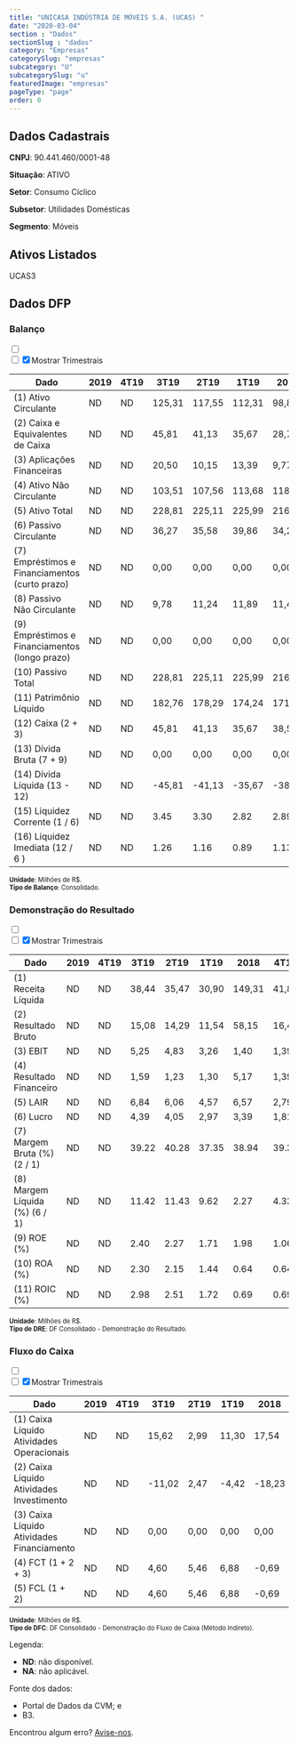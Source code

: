 ```yaml
---  
title: "UNICASA INDÚSTRIA DE MÓVEIS S.A. (UCAS) "  
date: "2020-03-04"  
section : "Dados"  
sectionSlug : "dados"  
category: "Empresas"  
categorySlug: "empresas"  
subcategory: "U"  
subcategorySlug: "u"  
featuredImage: "empresas"  
pageType: "page"  
order: 0  
---
```



## Dados Cadastrais


**CNPJ**: 90.441.460/0001-48

**Situação**: ATIVO

**Setor**: Consumo Cíclico

**Subsetor**: Utilidades Domésticas

**Segmento**: Móveis


## Ativos Listados


UCAS3 


## Dados DFP

### Balanço
  
<input type='checkbox' class='toggleCommand' id='toggleBalanco' name='toggleBalanco'>  
<div class='filter-group-balanco'>  
<div class='check_button_balanco'>  
<label for='toggleBalanco'>  
<input type='checkbox' data-filter-col='trimBalanco'><input type='checkbox' data-filter-col='trimBalanco' checked><span>Mostrar Trimestrais</span>  
</label>  
</div>  
</div>  
<div class='overflow balancoTableWrapper'>  
<table class='balancoTable'>  
<thead>  
<tr>  
<th class='dataHeader fixedLeftColumn'>Dado</th>  
<th>2019</th>  
<th class='trimHeader' data-col='trimBalanco'>4T19</th>  
<th class='trimHeader' data-col='trimBalanco'>3T19</th>  
<th class='trimHeader' data-col='trimBalanco'>2T19</th>  
<th class='trimHeader' data-col='trimBalanco'>1T19</th>  
<th>2018</th>  
<th class='trimHeader' data-col='trimBalanco'>4T18</th>  
<th class='trimHeader' data-col='trimBalanco'>3T18</th>  
<th class='trimHeader' data-col='trimBalanco'>2T18</th>  
<th class='trimHeader' data-col='trimBalanco'>1T18</th>  
<th>2017</th>  
<th class='trimHeader' data-col='trimBalanco'>4T17</th>  
<th class='trimHeader' data-col='trimBalanco'>3T17</th>  
<th class='trimHeader' data-col='trimBalanco'>2T17</th>  
<th class='trimHeader' data-col='trimBalanco'>1T17</th>  
<th>2016</th>  
<th class='trimHeader' data-col='trimBalanco'>4T16</th>  
<th class='trimHeader' data-col='trimBalanco'>3T16</th>  
<th class='trimHeader' data-col='trimBalanco'>2T16</th>  
<th class='trimHeader' data-col='trimBalanco'>1T16</th>  
<th>2015</th>  
<th class='trimHeader' data-col='trimBalanco'>4T15</th>  
<th class='trimHeader' data-col='trimBalanco'>3T15</th>  
<th class='trimHeader' data-col='trimBalanco'>2T15</th>  
<th class='trimHeader' data-col='trimBalanco'>1T15</th>  
<th>2014</th>  
<th class='trimHeader' data-col='trimBalanco'>4T14</th>  
<th class='trimHeader' data-col='trimBalanco'>3T14</th>  
<th class='trimHeader' data-col='trimBalanco'>2T14</th>  
<th class='trimHeader' data-col='trimBalanco'>1T14</th>  
<th>2013</th>  
<th class='trimHeader' data-col='trimBalanco'>4T13</th>  
<th class='trimHeader' data-col='trimBalanco'>3T13</th>  
<th class='trimHeader' data-col='trimBalanco'>2T13</th>  
<th class='trimHeader' data-col='trimBalanco'>1T13</th>  
<th>2012</th>  
<th class='trimHeader' data-col='trimBalanco'>4T12</th>  
<th class='trimHeader' data-col='trimBalanco'>3T12</th>  
<th class='trimHeader' data-col='trimBalanco'>2T12</th>  
<th class='trimHeader' data-col='trimBalanco'>1T12</th>  
<th>2011</th>  
<th class='trimHeader' data-col='trimBalanco'>4T11</th>  
<th class='trimHeader' data-col='trimBalanco'>3T11</th>  
<th class='trimHeader' data-col='trimBalanco'>2T11</th>  
<th class='trimHeader' data-col='trimBalanco'>1T11</th>  
<th>2010</th>  
<th class='trimHeader' data-col='trimBalanco'>4T10</th>  
<th class='trimHeader' data-col='trimBalanco'>3T10</th>  
<th class='trimHeader' data-col='trimBalanco'>2T10</th>  
<th class='trimHeader' data-col='trimBalanco'>1T10</th>  
</tr>  
</thead>  
<tbody>  
<tr>  
<td class='leftAlignCell rowDescription fixedLeftColumn'>(1) Ativo Circulante</td>  
<td>ND</td>  
<td data-col='trimBalanco' class='trimData'>ND</td>  
<td data-col='trimBalanco' class='trimData'>125,31</td>  
<td data-col='trimBalanco' class='trimData'>117,55</td>  
<td data-col='trimBalanco' class='trimData'>112,31</td>  
<td>98,84</td>  
<td data-col='trimBalanco' class='trimData'>98,84</td>  
<td data-col='trimBalanco' class='trimData'>102,45</td>  
<td data-col='trimBalanco' class='trimData'>95,62</td>  
<td data-col='trimBalanco' class='trimData'>90,40</td>  
<td>84,51</td>  
<td data-col='trimBalanco' class='trimData'>84,51</td>  
<td data-col='trimBalanco' class='trimData'>94,42</td>  
<td data-col='trimBalanco' class='trimData'>84,51</td>  
<td data-col='trimBalanco' class='trimData'>84,51</td>  
<td>89,07</td>  
<td data-col='trimBalanco' class='trimData'>89,07</td>  
<td data-col='trimBalanco' class='trimData'>111,34</td>  
<td data-col='trimBalanco' class='trimData'>116,16</td>  
<td data-col='trimBalanco' class='trimData'>124,05</td>  
<td>109,56</td>  
<td data-col='trimBalanco' class='trimData'>109,56</td>  
<td data-col='trimBalanco' class='trimData'>109,56</td>  
<td data-col='trimBalanco' class='trimData'>114,02</td>  
<td data-col='trimBalanco' class='trimData'>125,43</td>  
<td>109,88</td>  
<td data-col='trimBalanco' class='trimData'>109,88</td>  
<td data-col='trimBalanco' class='trimData'>119,64</td>  
<td data-col='trimBalanco' class='trimData'>108,92</td>  
<td data-col='trimBalanco' class='trimData'>124,15</td>  
<td>114,39</td>  
<td data-col='trimBalanco' class='trimData'>114,39</td>  
<td data-col='trimBalanco' class='trimData'>114,39</td>  
<td data-col='trimBalanco' class='trimData'>114,77</td>  
<td data-col='trimBalanco' class='trimData'>114,39</td>  
<td>0,00</td>  
<td data-col='trimBalanco' class='trimData'>0,00</td>  
<td data-col='trimBalanco' class='trimData'>0,00</td>  
<td data-col='trimBalanco' class='trimData'>0,00</td>  
<td data-col='trimBalanco' class='trimData'>136,10</td>  
<td>ND</td>  
<td data-col='trimBalanco' class='trimData'>ND</td>  
<td data-col='trimBalanco' class='trimData'>ND</td>  
<td data-col='trimBalanco' class='trimData'>ND</td>  
<td data-col='trimBalanco' class='trimData'>ND</td>  
<td>ND</td>  
<td data-col='trimBalanco' class='trimData'>ND</td>  
<td data-col='trimBalanco' class='trimData'>ND</td>  
<td data-col='trimBalanco' class='trimData'>ND</td>  
<td data-col='trimBalanco' class='trimData'>ND</td>  
</tr>  
<tr>  
<td class='leftAlignCell rowDescription fixedLeftColumn'>(2) Caixa e Equivalentes de Caixa</td>  
<td>ND</td>  
<td data-col='trimBalanco' class='trimData'>ND</td>  
<td data-col='trimBalanco' class='trimData'>45,81</td>  
<td data-col='trimBalanco' class='trimData'>41,13</td>  
<td data-col='trimBalanco' class='trimData'>35,67</td>  
<td>28,79</td>  
<td data-col='trimBalanco' class='trimData'>28,79</td>  
<td data-col='trimBalanco' class='trimData'>25,88</td>  
<td data-col='trimBalanco' class='trimData'>36,00</td>  
<td data-col='trimBalanco' class='trimData'>33,58</td>  
<td>29,47</td>  
<td data-col='trimBalanco' class='trimData'>29,47</td>  
<td data-col='trimBalanco' class='trimData'>32,97</td>  
<td data-col='trimBalanco' class='trimData'>29,47</td>  
<td data-col='trimBalanco' class='trimData'>29,47</td>  
<td>27,83</td>  
<td data-col='trimBalanco' class='trimData'>27,83</td>  
<td data-col='trimBalanco' class='trimData'>37,73</td>  
<td data-col='trimBalanco' class='trimData'>42,44</td>  
<td data-col='trimBalanco' class='trimData'>50,21</td>  
<td>33,20</td>  
<td data-col='trimBalanco' class='trimData'>33,20</td>  
<td data-col='trimBalanco' class='trimData'>33,20</td>  
<td data-col='trimBalanco' class='trimData'>26,56</td>  
<td data-col='trimBalanco' class='trimData'>39,78</td>  
<td>27,88</td>  
<td data-col='trimBalanco' class='trimData'>27,88</td>  
<td data-col='trimBalanco' class='trimData'>29,29</td>  
<td data-col='trimBalanco' class='trimData'>16,35</td>  
<td data-col='trimBalanco' class='trimData'>20,97</td>  
<td>11,63</td>  
<td data-col='trimBalanco' class='trimData'>11,63</td>  
<td data-col='trimBalanco' class='trimData'>11,63</td>  
<td data-col='trimBalanco' class='trimData'>14,13</td>  
<td data-col='trimBalanco' class='trimData'>11,63</td>  
<td>0,00</td>  
<td data-col='trimBalanco' class='trimData'>0,00</td>  
<td data-col='trimBalanco' class='trimData'>0,00</td>  
<td data-col='trimBalanco' class='trimData'>0,00</td>  
<td data-col='trimBalanco' class='trimData'>28,72</td>  
<td>ND</td>  
<td data-col='trimBalanco' class='trimData'>ND</td>  
<td data-col='trimBalanco' class='trimData'>ND</td>  
<td data-col='trimBalanco' class='trimData'>ND</td>  
<td data-col='trimBalanco' class='trimData'>ND</td>  
<td>ND</td>  
<td data-col='trimBalanco' class='trimData'>ND</td>  
<td data-col='trimBalanco' class='trimData'>ND</td>  
<td data-col='trimBalanco' class='trimData'>ND</td>  
<td data-col='trimBalanco' class='trimData'>ND</td>  
</tr>  
<tr>  
<td class='leftAlignCell rowDescription fixedLeftColumn'>(3) Aplicações Financeiras</td>  
<td>ND</td>  
<td data-col='trimBalanco' class='trimData'>ND</td>  
<td data-col='trimBalanco' class='trimData'>20,50</td>  
<td data-col='trimBalanco' class='trimData'>10,15</td>  
<td data-col='trimBalanco' class='trimData'>13,39</td>  
<td>9,77</td>  
<td data-col='trimBalanco' class='trimData'>9,77</td>  
<td data-col='trimBalanco' class='trimData'>13,31</td>  
<td data-col='trimBalanco' class='trimData'>1,00</td>  
<td data-col='trimBalanco' class='trimData'>0,00</td>  
<td>0,00</td>  
<td data-col='trimBalanco' class='trimData'>0,00</td>  
<td data-col='trimBalanco' class='trimData'>3,62</td>  
<td data-col='trimBalanco' class='trimData'>0,00</td>  
<td data-col='trimBalanco' class='trimData'>0,00</td>  
<td>4,78</td>  
<td data-col='trimBalanco' class='trimData'>4,78</td>  
<td data-col='trimBalanco' class='trimData'>0,00</td>  
<td data-col='trimBalanco' class='trimData'>0,00</td>  
<td data-col='trimBalanco' class='trimData'>0,00</td>  
<td>0,00</td>  
<td data-col='trimBalanco' class='trimData'>0,00</td>  
<td data-col='trimBalanco' class='trimData'>0,00</td>  
<td data-col='trimBalanco' class='trimData'>0,00</td>  
<td data-col='trimBalanco' class='trimData'>0,00</td>  
<td>0,00</td>  
<td data-col='trimBalanco' class='trimData'>0,00</td>  
<td data-col='trimBalanco' class='trimData'>0,00</td>  
<td data-col='trimBalanco' class='trimData'>0,00</td>  
<td data-col='trimBalanco' class='trimData'>0,00</td>  
<td>0,00</td>  
<td data-col='trimBalanco' class='trimData'>0,00</td>  
<td data-col='trimBalanco' class='trimData'>0,00</td>  
<td data-col='trimBalanco' class='trimData'>0,00</td>  
<td data-col='trimBalanco' class='trimData'>0,00</td>  
<td>0,00</td>  
<td data-col='trimBalanco' class='trimData'>0,00</td>  
<td data-col='trimBalanco' class='trimData'>0,00</td>  
<td data-col='trimBalanco' class='trimData'>0,00</td>  
<td data-col='trimBalanco' class='trimData'>0,00</td>  
<td>ND</td>  
<td data-col='trimBalanco' class='trimData'>ND</td>  
<td data-col='trimBalanco' class='trimData'>ND</td>  
<td data-col='trimBalanco' class='trimData'>ND</td>  
<td data-col='trimBalanco' class='trimData'>ND</td>  
<td>ND</td>  
<td data-col='trimBalanco' class='trimData'>ND</td>  
<td data-col='trimBalanco' class='trimData'>ND</td>  
<td data-col='trimBalanco' class='trimData'>ND</td>  
<td data-col='trimBalanco' class='trimData'>ND</td>  
</tr>  
<tr>  
<td class='leftAlignCell rowDescription fixedLeftColumn'>(4) Ativo Não Circulante</td>  
<td>ND</td>  
<td data-col='trimBalanco' class='trimData'>ND</td>  
<td data-col='trimBalanco' class='trimData'>103,51</td>  
<td data-col='trimBalanco' class='trimData'>107,56</td>  
<td data-col='trimBalanco' class='trimData'>113,68</td>  
<td>118,14</td>  
<td data-col='trimBalanco' class='trimData'>118,14</td>  
<td data-col='trimBalanco' class='trimData'>118,30</td>  
<td data-col='trimBalanco' class='trimData'>123,56</td>  
<td data-col='trimBalanco' class='trimData'>128,40</td>  
<td>131,86</td>  
<td data-col='trimBalanco' class='trimData'>131,86</td>  
<td data-col='trimBalanco' class='trimData'>134,23</td>  
<td data-col='trimBalanco' class='trimData'>131,86</td>  
<td data-col='trimBalanco' class='trimData'>131,86</td>  
<td>144,65</td>  
<td data-col='trimBalanco' class='trimData'>144,65</td>  
<td data-col='trimBalanco' class='trimData'>153,62</td>  
<td data-col='trimBalanco' class='trimData'>151,43</td>  
<td data-col='trimBalanco' class='trimData'>154,54</td>  
<td>158,25</td>  
<td data-col='trimBalanco' class='trimData'>158,25</td>  
<td data-col='trimBalanco' class='trimData'>158,25</td>  
<td data-col='trimBalanco' class='trimData'>159,66</td>  
<td data-col='trimBalanco' class='trimData'>162,74</td>  
<td>160,10</td>  
<td data-col='trimBalanco' class='trimData'>160,10</td>  
<td data-col='trimBalanco' class='trimData'>159,20</td>  
<td data-col='trimBalanco' class='trimData'>159,27</td>  
<td data-col='trimBalanco' class='trimData'>145,72</td>  
<td>142,50</td>  
<td data-col='trimBalanco' class='trimData'>142,50</td>  
<td data-col='trimBalanco' class='trimData'>142,50</td>  
<td data-col='trimBalanco' class='trimData'>139,71</td>  
<td data-col='trimBalanco' class='trimData'>142,50</td>  
<td>0,00</td>  
<td data-col='trimBalanco' class='trimData'>0,00</td>  
<td data-col='trimBalanco' class='trimData'>0,00</td>  
<td data-col='trimBalanco' class='trimData'>0,00</td>  
<td data-col='trimBalanco' class='trimData'>138,11</td>  
<td>ND</td>  
<td data-col='trimBalanco' class='trimData'>ND</td>  
<td data-col='trimBalanco' class='trimData'>ND</td>  
<td data-col='trimBalanco' class='trimData'>ND</td>  
<td data-col='trimBalanco' class='trimData'>ND</td>  
<td>ND</td>  
<td data-col='trimBalanco' class='trimData'>ND</td>  
<td data-col='trimBalanco' class='trimData'>ND</td>  
<td data-col='trimBalanco' class='trimData'>ND</td>  
<td data-col='trimBalanco' class='trimData'>ND</td>  
</tr>  
<tr>  
<td class='leftAlignCell rowDescription fixedLeftColumn'>(5) Ativo Total</td>  
<td>ND</td>  
<td data-col='trimBalanco' class='trimData'>ND</td>  
<td data-col='trimBalanco' class='trimData'>228,81</td>  
<td data-col='trimBalanco' class='trimData'>225,11</td>  
<td data-col='trimBalanco' class='trimData'>225,99</td>  
<td>216,98</td>  
<td data-col='trimBalanco' class='trimData'>216,98</td>  
<td data-col='trimBalanco' class='trimData'>220,75</td>  
<td data-col='trimBalanco' class='trimData'>219,19</td>  
<td data-col='trimBalanco' class='trimData'>218,80</td>  
<td>216,36</td>  
<td data-col='trimBalanco' class='trimData'>216,36</td>  
<td data-col='trimBalanco' class='trimData'>228,65</td>  
<td data-col='trimBalanco' class='trimData'>216,36</td>  
<td data-col='trimBalanco' class='trimData'>216,36</td>  
<td>233,72</td>  
<td data-col='trimBalanco' class='trimData'>233,72</td>  
<td data-col='trimBalanco' class='trimData'>264,97</td>  
<td data-col='trimBalanco' class='trimData'>267,59</td>  
<td data-col='trimBalanco' class='trimData'>278,60</td>  
<td>267,82</td>  
<td data-col='trimBalanco' class='trimData'>267,82</td>  
<td data-col='trimBalanco' class='trimData'>267,82</td>  
<td data-col='trimBalanco' class='trimData'>273,68</td>  
<td data-col='trimBalanco' class='trimData'>288,17</td>  
<td>269,98</td>  
<td data-col='trimBalanco' class='trimData'>269,98</td>  
<td data-col='trimBalanco' class='trimData'>278,83</td>  
<td data-col='trimBalanco' class='trimData'>268,19</td>  
<td data-col='trimBalanco' class='trimData'>269,87</td>  
<td>256,89</td>  
<td data-col='trimBalanco' class='trimData'>256,89</td>  
<td data-col='trimBalanco' class='trimData'>256,89</td>  
<td data-col='trimBalanco' class='trimData'>254,47</td>  
<td data-col='trimBalanco' class='trimData'>256,89</td>  
<td>0,00</td>  
<td data-col='trimBalanco' class='trimData'>0,00</td>  
<td data-col='trimBalanco' class='trimData'>0,00</td>  
<td data-col='trimBalanco' class='trimData'>0,00</td>  
<td data-col='trimBalanco' class='trimData'>274,22</td>  
<td>ND</td>  
<td data-col='trimBalanco' class='trimData'>ND</td>  
<td data-col='trimBalanco' class='trimData'>ND</td>  
<td data-col='trimBalanco' class='trimData'>ND</td>  
<td data-col='trimBalanco' class='trimData'>ND</td>  
<td>ND</td>  
<td data-col='trimBalanco' class='trimData'>ND</td>  
<td data-col='trimBalanco' class='trimData'>ND</td>  
<td data-col='trimBalanco' class='trimData'>ND</td>  
<td data-col='trimBalanco' class='trimData'>ND</td>  
</tr>  
<tr>  
<td class='leftAlignCell rowDescription fixedLeftColumn'>(6) Passivo Circulante</td>  
<td>ND</td>  
<td data-col='trimBalanco' class='trimData'>ND</td>  
<td data-col='trimBalanco' class='trimData'>36,27</td>  
<td data-col='trimBalanco' class='trimData'>35,58</td>  
<td data-col='trimBalanco' class='trimData'>39,86</td>  
<td>34,25</td>  
<td data-col='trimBalanco' class='trimData'>34,25</td>  
<td data-col='trimBalanco' class='trimData'>40,68</td>  
<td data-col='trimBalanco' class='trimData'>40,95</td>  
<td data-col='trimBalanco' class='trimData'>41,74</td>  
<td>38,45</td>  
<td data-col='trimBalanco' class='trimData'>38,45</td>  
<td data-col='trimBalanco' class='trimData'>46,50</td>  
<td data-col='trimBalanco' class='trimData'>38,45</td>  
<td data-col='trimBalanco' class='trimData'>38,45</td>  
<td>45,96</td>  
<td data-col='trimBalanco' class='trimData'>45,96</td>  
<td data-col='trimBalanco' class='trimData'>59,52</td>  
<td data-col='trimBalanco' class='trimData'>58,13</td>  
<td data-col='trimBalanco' class='trimData'>69,64</td>  
<td>62,68</td>  
<td data-col='trimBalanco' class='trimData'>62,68</td>  
<td data-col='trimBalanco' class='trimData'>62,68</td>  
<td data-col='trimBalanco' class='trimData'>65,47</td>  
<td data-col='trimBalanco' class='trimData'>83,95</td>  
<td>70,97</td>  
<td data-col='trimBalanco' class='trimData'>70,97</td>  
<td data-col='trimBalanco' class='trimData'>57,74</td>  
<td data-col='trimBalanco' class='trimData'>49,53</td>  
<td data-col='trimBalanco' class='trimData'>54,64</td>  
<td>46,43</td>  
<td data-col='trimBalanco' class='trimData'>46,43</td>  
<td data-col='trimBalanco' class='trimData'>46,43</td>  
<td data-col='trimBalanco' class='trimData'>40,45</td>  
<td data-col='trimBalanco' class='trimData'>46,43</td>  
<td>0,00</td>  
<td data-col='trimBalanco' class='trimData'>0,00</td>  
<td data-col='trimBalanco' class='trimData'>0,00</td>  
<td data-col='trimBalanco' class='trimData'>0,00</td>  
<td data-col='trimBalanco' class='trimData'>46,37</td>  
<td>ND</td>  
<td data-col='trimBalanco' class='trimData'>ND</td>  
<td data-col='trimBalanco' class='trimData'>ND</td>  
<td data-col='trimBalanco' class='trimData'>ND</td>  
<td data-col='trimBalanco' class='trimData'>ND</td>  
<td>ND</td>  
<td data-col='trimBalanco' class='trimData'>ND</td>  
<td data-col='trimBalanco' class='trimData'>ND</td>  
<td data-col='trimBalanco' class='trimData'>ND</td>  
<td data-col='trimBalanco' class='trimData'>ND</td>  
</tr>  
<tr>  
<td class='leftAlignCell rowDescription fixedLeftColumn'>(7) Empréstimos e Financiamentos (curto prazo)</td>  
<td>ND</td>  
<td data-col='trimBalanco' class='trimData'>ND</td>  
<td data-col='trimBalanco' class='trimData'>0,00</td>  
<td data-col='trimBalanco' class='trimData'>0,00</td>  
<td data-col='trimBalanco' class='trimData'>0,00</td>  
<td>0,00</td>  
<td data-col='trimBalanco' class='trimData'>0,00</td>  
<td data-col='trimBalanco' class='trimData'>0,00</td>  
<td data-col='trimBalanco' class='trimData'>0,00</td>  
<td data-col='trimBalanco' class='trimData'>0,00</td>  
<td>0,00</td>  
<td data-col='trimBalanco' class='trimData'>0,00</td>  
<td data-col='trimBalanco' class='trimData'>0,00</td>  
<td data-col='trimBalanco' class='trimData'>0,00</td>  
<td data-col='trimBalanco' class='trimData'>0,00</td>  
<td>0,00</td>  
<td data-col='trimBalanco' class='trimData'>0,00</td>  
<td data-col='trimBalanco' class='trimData'>0,00</td>  
<td data-col='trimBalanco' class='trimData'>0,00</td>  
<td data-col='trimBalanco' class='trimData'>0,00</td>  
<td>0,00</td>  
<td data-col='trimBalanco' class='trimData'>0,00</td>  
<td data-col='trimBalanco' class='trimData'>0,00</td>  
<td data-col='trimBalanco' class='trimData'>0,00</td>  
<td data-col='trimBalanco' class='trimData'>0,00</td>  
<td>0,00</td>  
<td data-col='trimBalanco' class='trimData'>0,00</td>  
<td data-col='trimBalanco' class='trimData'>0,00</td>  
<td data-col='trimBalanco' class='trimData'>0,00</td>  
<td data-col='trimBalanco' class='trimData'>0,28</td>  
<td>0,56</td>  
<td data-col='trimBalanco' class='trimData'>0,56</td>  
<td data-col='trimBalanco' class='trimData'>0,56</td>  
<td data-col='trimBalanco' class='trimData'>1,22</td>  
<td data-col='trimBalanco' class='trimData'>0,56</td>  
<td>0,00</td>  
<td data-col='trimBalanco' class='trimData'>0,00</td>  
<td data-col='trimBalanco' class='trimData'>0,00</td>  
<td data-col='trimBalanco' class='trimData'>0,00</td>  
<td data-col='trimBalanco' class='trimData'>5,13</td>  
<td>ND</td>  
<td data-col='trimBalanco' class='trimData'>ND</td>  
<td data-col='trimBalanco' class='trimData'>ND</td>  
<td data-col='trimBalanco' class='trimData'>ND</td>  
<td data-col='trimBalanco' class='trimData'>ND</td>  
<td>ND</td>  
<td data-col='trimBalanco' class='trimData'>ND</td>  
<td data-col='trimBalanco' class='trimData'>ND</td>  
<td data-col='trimBalanco' class='trimData'>ND</td>  
<td data-col='trimBalanco' class='trimData'>ND</td>  
</tr>  
<tr>  
<td class='leftAlignCell rowDescription fixedLeftColumn'>(8) Passivo Não Circulante</td>  
<td>ND</td>  
<td data-col='trimBalanco' class='trimData'>ND</td>  
<td data-col='trimBalanco' class='trimData'>9,78</td>  
<td data-col='trimBalanco' class='trimData'>11,24</td>  
<td data-col='trimBalanco' class='trimData'>11,89</td>  
<td>11,47</td>  
<td data-col='trimBalanco' class='trimData'>11,47</td>  
<td data-col='trimBalanco' class='trimData'>10,62</td>  
<td data-col='trimBalanco' class='trimData'>10,72</td>  
<td data-col='trimBalanco' class='trimData'>9,55</td>  
<td>10,05</td>  
<td data-col='trimBalanco' class='trimData'>10,05</td>  
<td data-col='trimBalanco' class='trimData'>9,68</td>  
<td data-col='trimBalanco' class='trimData'>10,05</td>  
<td data-col='trimBalanco' class='trimData'>10,05</td>  
<td>13,53</td>  
<td data-col='trimBalanco' class='trimData'>13,53</td>  
<td data-col='trimBalanco' class='trimData'>7,10</td>  
<td data-col='trimBalanco' class='trimData'>6,82</td>  
<td data-col='trimBalanco' class='trimData'>6,85</td>  
<td>6,64</td>  
<td data-col='trimBalanco' class='trimData'>6,64</td>  
<td data-col='trimBalanco' class='trimData'>6,64</td>  
<td data-col='trimBalanco' class='trimData'>6,27</td>  
<td data-col='trimBalanco' class='trimData'>6,32</td>  
<td>6,12</td>  
<td data-col='trimBalanco' class='trimData'>6,12</td>  
<td data-col='trimBalanco' class='trimData'>5,49</td>  
<td data-col='trimBalanco' class='trimData'>5,37</td>  
<td data-col='trimBalanco' class='trimData'>5,25</td>  
<td>5,16</td>  
<td data-col='trimBalanco' class='trimData'>5,16</td>  
<td data-col='trimBalanco' class='trimData'>5,16</td>  
<td data-col='trimBalanco' class='trimData'>5,50</td>  
<td data-col='trimBalanco' class='trimData'>5,16</td>  
<td>0,00</td>  
<td data-col='trimBalanco' class='trimData'>0,00</td>  
<td data-col='trimBalanco' class='trimData'>0,00</td>  
<td data-col='trimBalanco' class='trimData'>0,00</td>  
<td data-col='trimBalanco' class='trimData'>5,72</td>  
<td>ND</td>  
<td data-col='trimBalanco' class='trimData'>ND</td>  
<td data-col='trimBalanco' class='trimData'>ND</td>  
<td data-col='trimBalanco' class='trimData'>ND</td>  
<td data-col='trimBalanco' class='trimData'>ND</td>  
<td>ND</td>  
<td data-col='trimBalanco' class='trimData'>ND</td>  
<td data-col='trimBalanco' class='trimData'>ND</td>  
<td data-col='trimBalanco' class='trimData'>ND</td>  
<td data-col='trimBalanco' class='trimData'>ND</td>  
</tr>  
<tr>  
<td class='leftAlignCell rowDescription fixedLeftColumn'>(9) Empréstimos e Financiamentos (longo prazo)</td>  
<td>ND</td>  
<td data-col='trimBalanco' class='trimData'>ND</td>  
<td data-col='trimBalanco' class='trimData'>0,00</td>  
<td data-col='trimBalanco' class='trimData'>0,00</td>  
<td data-col='trimBalanco' class='trimData'>0,00</td>  
<td>0,00</td>  
<td data-col='trimBalanco' class='trimData'>0,00</td>  
<td data-col='trimBalanco' class='trimData'>0,00</td>  
<td data-col='trimBalanco' class='trimData'>0,00</td>  
<td data-col='trimBalanco' class='trimData'>0,00</td>  
<td>0,00</td>  
<td data-col='trimBalanco' class='trimData'>0,00</td>  
<td data-col='trimBalanco' class='trimData'>0,00</td>  
<td data-col='trimBalanco' class='trimData'>0,00</td>  
<td data-col='trimBalanco' class='trimData'>0,00</td>  
<td>0,00</td>  
<td data-col='trimBalanco' class='trimData'>0,00</td>  
<td data-col='trimBalanco' class='trimData'>0,00</td>  
<td data-col='trimBalanco' class='trimData'>0,00</td>  
<td data-col='trimBalanco' class='trimData'>0,00</td>  
<td>0,00</td>  
<td data-col='trimBalanco' class='trimData'>0,00</td>  
<td data-col='trimBalanco' class='trimData'>0,00</td>  
<td data-col='trimBalanco' class='trimData'>0,00</td>  
<td data-col='trimBalanco' class='trimData'>0,00</td>  
<td>0,00</td>  
<td data-col='trimBalanco' class='trimData'>0,00</td>  
<td data-col='trimBalanco' class='trimData'>0,00</td>  
<td data-col='trimBalanco' class='trimData'>0,00</td>  
<td data-col='trimBalanco' class='trimData'>0,00</td>  
<td>0,00</td>  
<td data-col='trimBalanco' class='trimData'>0,00</td>  
<td data-col='trimBalanco' class='trimData'>0,00</td>  
<td data-col='trimBalanco' class='trimData'>0,00</td>  
<td data-col='trimBalanco' class='trimData'>0,00</td>  
<td>0,00</td>  
<td data-col='trimBalanco' class='trimData'>0,00</td>  
<td data-col='trimBalanco' class='trimData'>0,00</td>  
<td data-col='trimBalanco' class='trimData'>0,00</td>  
<td data-col='trimBalanco' class='trimData'>0,56</td>  
<td>ND</td>  
<td data-col='trimBalanco' class='trimData'>ND</td>  
<td data-col='trimBalanco' class='trimData'>ND</td>  
<td data-col='trimBalanco' class='trimData'>ND</td>  
<td data-col='trimBalanco' class='trimData'>ND</td>  
<td>ND</td>  
<td data-col='trimBalanco' class='trimData'>ND</td>  
<td data-col='trimBalanco' class='trimData'>ND</td>  
<td data-col='trimBalanco' class='trimData'>ND</td>  
<td data-col='trimBalanco' class='trimData'>ND</td>  
</tr>  
<tr>  
<td class='leftAlignCell rowDescription fixedLeftColumn'>(10) Passivo Total</td>  
<td>ND</td>  
<td data-col='trimBalanco' class='trimData'>ND</td>  
<td data-col='trimBalanco' class='trimData'>228,81</td>  
<td data-col='trimBalanco' class='trimData'>225,11</td>  
<td data-col='trimBalanco' class='trimData'>225,99</td>  
<td>216,98</td>  
<td data-col='trimBalanco' class='trimData'>216,98</td>  
<td data-col='trimBalanco' class='trimData'>220,75</td>  
<td data-col='trimBalanco' class='trimData'>219,19</td>  
<td data-col='trimBalanco' class='trimData'>218,80</td>  
<td>216,36</td>  
<td data-col='trimBalanco' class='trimData'>216,36</td>  
<td data-col='trimBalanco' class='trimData'>228,65</td>  
<td data-col='trimBalanco' class='trimData'>216,36</td>  
<td data-col='trimBalanco' class='trimData'>216,36</td>  
<td>233,72</td>  
<td data-col='trimBalanco' class='trimData'>233,72</td>  
<td data-col='trimBalanco' class='trimData'>264,97</td>  
<td data-col='trimBalanco' class='trimData'>267,59</td>  
<td data-col='trimBalanco' class='trimData'>278,60</td>  
<td>267,82</td>  
<td data-col='trimBalanco' class='trimData'>267,82</td>  
<td data-col='trimBalanco' class='trimData'>267,82</td>  
<td data-col='trimBalanco' class='trimData'>273,68</td>  
<td data-col='trimBalanco' class='trimData'>288,17</td>  
<td>269,98</td>  
<td data-col='trimBalanco' class='trimData'>269,98</td>  
<td data-col='trimBalanco' class='trimData'>278,83</td>  
<td data-col='trimBalanco' class='trimData'>268,19</td>  
<td data-col='trimBalanco' class='trimData'>269,87</td>  
<td>256,89</td>  
<td data-col='trimBalanco' class='trimData'>256,89</td>  
<td data-col='trimBalanco' class='trimData'>256,89</td>  
<td data-col='trimBalanco' class='trimData'>254,47</td>  
<td data-col='trimBalanco' class='trimData'>256,89</td>  
<td>0,00</td>  
<td data-col='trimBalanco' class='trimData'>0,00</td>  
<td data-col='trimBalanco' class='trimData'>0,00</td>  
<td data-col='trimBalanco' class='trimData'>0,00</td>  
<td data-col='trimBalanco' class='trimData'>274,22</td>  
<td>ND</td>  
<td data-col='trimBalanco' class='trimData'>ND</td>  
<td data-col='trimBalanco' class='trimData'>ND</td>  
<td data-col='trimBalanco' class='trimData'>ND</td>  
<td data-col='trimBalanco' class='trimData'>ND</td>  
<td>ND</td>  
<td data-col='trimBalanco' class='trimData'>ND</td>  
<td data-col='trimBalanco' class='trimData'>ND</td>  
<td data-col='trimBalanco' class='trimData'>ND</td>  
<td data-col='trimBalanco' class='trimData'>ND</td>  
</tr>  
<tr>  
<td class='leftAlignCell rowDescription fixedLeftColumn'>(11) Patrimônio Líquido</td>  
<td>ND</td>  
<td data-col='trimBalanco' class='trimData'>ND</td>  
<td data-col='trimBalanco' class='trimData'>182,76</td>  
<td data-col='trimBalanco' class='trimData'>178,29</td>  
<td data-col='trimBalanco' class='trimData'>174,24</td>  
<td>171,27</td>  
<td data-col='trimBalanco' class='trimData'>171,27</td>  
<td data-col='trimBalanco' class='trimData'>169,46</td>  
<td data-col='trimBalanco' class='trimData'>167,52</td>  
<td data-col='trimBalanco' class='trimData'>167,50</td>  
<td>167,87</td>  
<td data-col='trimBalanco' class='trimData'>167,87</td>  
<td data-col='trimBalanco' class='trimData'>172,47</td>  
<td data-col='trimBalanco' class='trimData'>167,87</td>  
<td data-col='trimBalanco' class='trimData'>167,87</td>  
<td>174,23</td>  
<td data-col='trimBalanco' class='trimData'>174,23</td>  
<td data-col='trimBalanco' class='trimData'>198,35</td>  
<td data-col='trimBalanco' class='trimData'>202,64</td>  
<td data-col='trimBalanco' class='trimData'>202,10</td>  
<td>198,49</td>  
<td data-col='trimBalanco' class='trimData'>198,49</td>  
<td data-col='trimBalanco' class='trimData'>198,49</td>  
<td data-col='trimBalanco' class='trimData'>201,94</td>  
<td data-col='trimBalanco' class='trimData'>197,89</td>  
<td>192,89</td>  
<td data-col='trimBalanco' class='trimData'>192,89</td>  
<td data-col='trimBalanco' class='trimData'>215,61</td>  
<td data-col='trimBalanco' class='trimData'>213,29</td>  
<td data-col='trimBalanco' class='trimData'>209,98</td>  
<td>205,30</td>  
<td data-col='trimBalanco' class='trimData'>205,30</td>  
<td data-col='trimBalanco' class='trimData'>205,30</td>  
<td data-col='trimBalanco' class='trimData'>208,52</td>  
<td data-col='trimBalanco' class='trimData'>205,30</td>  
<td>0,00</td>  
<td data-col='trimBalanco' class='trimData'>0,00</td>  
<td data-col='trimBalanco' class='trimData'>0,00</td>  
<td data-col='trimBalanco' class='trimData'>0,00</td>  
<td data-col='trimBalanco' class='trimData'>222,13</td>  
<td>ND</td>  
<td data-col='trimBalanco' class='trimData'>ND</td>  
<td data-col='trimBalanco' class='trimData'>ND</td>  
<td data-col='trimBalanco' class='trimData'>ND</td>  
<td data-col='trimBalanco' class='trimData'>ND</td>  
<td>ND</td>  
<td data-col='trimBalanco' class='trimData'>ND</td>  
<td data-col='trimBalanco' class='trimData'>ND</td>  
<td data-col='trimBalanco' class='trimData'>ND</td>  
<td data-col='trimBalanco' class='trimData'>ND</td>  
</tr>  
<tr>  
<td class='leftAlignCell rowDescription fixedLeftColumn'>(12) Caixa (2 + 3)</td>  
<td>ND</td>  
<td data-col='trimBalanco' class='trimData'>ND</td>  
<td class='positiveNumber trimData' data-col='trimBalanco'>45,81</td>  
<td class='positiveNumber trimData' data-col='trimBalanco'>41,13</td>  
<td class='positiveNumber trimData' data-col='trimBalanco'>35,67</td>  
<td class='positiveNumber'>38,56</td>  
<td class='positiveNumber trimData' data-col='trimBalanco'>28,79</td>  
<td class='positiveNumber trimData' data-col='trimBalanco'>25,88</td>  
<td class='positiveNumber trimData' data-col='trimBalanco'>36,00</td>  
<td class='positiveNumber trimData' data-col='trimBalanco'>33,58</td>  
<td class='positiveNumber'>29,47</td>  
<td class='positiveNumber trimData' data-col='trimBalanco'>29,47</td>  
<td class='positiveNumber trimData' data-col='trimBalanco'>32,97</td>  
<td class='positiveNumber trimData' data-col='trimBalanco'>29,47</td>  
<td class='positiveNumber trimData' data-col='trimBalanco'>29,47</td>  
<td class='positiveNumber'>32,61</td>  
<td class='positiveNumber trimData' data-col='trimBalanco'>27,83</td>  
<td class='positiveNumber trimData' data-col='trimBalanco'>37,73</td>  
<td class='positiveNumber trimData' data-col='trimBalanco'>42,44</td>  
<td class='positiveNumber trimData' data-col='trimBalanco'>50,21</td>  
<td class='positiveNumber'>33,20</td>  
<td class='positiveNumber trimData' data-col='trimBalanco'>33,20</td>  
<td class='positiveNumber trimData' data-col='trimBalanco'>33,20</td>  
<td class='positiveNumber trimData' data-col='trimBalanco'>26,56</td>  
<td class='positiveNumber trimData' data-col='trimBalanco'>39,78</td>  
<td class='positiveNumber'>27,88</td>  
<td class='positiveNumber trimData' data-col='trimBalanco'>27,88</td>  
<td class='positiveNumber trimData' data-col='trimBalanco'>29,29</td>  
<td class='positiveNumber trimData' data-col='trimBalanco'>16,35</td>  
<td class='positiveNumber trimData' data-col='trimBalanco'>20,97</td>  
<td class='positiveNumber'>11,63</td>  
<td class='positiveNumber trimData' data-col='trimBalanco'>11,63</td>  
<td class='positiveNumber trimData' data-col='trimBalanco'>11,63</td>  
<td class='positiveNumber trimData' data-col='trimBalanco'>14,13</td>  
<td class='positiveNumber trimData' data-col='trimBalanco'>11,63</td>  
<td class='negativeNumber'>0,00</td>  
<td class='negativeNumber trimData' data-col='trimBalanco'>0,00</td>  
<td class='negativeNumber trimData' data-col='trimBalanco'>0,00</td>  
<td class='negativeNumber trimData' data-col='trimBalanco'>0,00</td>  
<td class='positiveNumber trimData' data-col='trimBalanco'>28,72</td>  
<td>ND</td>  
<td data-col='trimBalanco' class='trimData'>ND</td>  
<td data-col='trimBalanco' class='trimData'>ND</td>  
<td data-col='trimBalanco' class='trimData'>ND</td>  
<td data-col='trimBalanco' class='trimData'>ND</td>  
<td>ND</td>  
<td data-col='trimBalanco' class='trimData'>ND</td>  
<td data-col='trimBalanco' class='trimData'>ND</td>  
<td data-col='trimBalanco' class='trimData'>ND</td>  
<td data-col='trimBalanco' class='trimData'>ND</td>  
</tr>  
<tr>  
<td class='leftAlignCell rowDescription fixedLeftColumn'>(13) Dívida Bruta (7 + 9)</td>  
<td>ND</td>  
<td data-col='trimBalanco' class='trimData'>ND</td>  
<td class='positiveNumber trimData' data-col='trimBalanco'>0,00</td>  
<td class='positiveNumber trimData' data-col='trimBalanco'>0,00</td>  
<td class='positiveNumber trimData' data-col='trimBalanco'>0,00</td>  
<td class='positiveNumber'>0,00</td>  
<td class='positiveNumber trimData' data-col='trimBalanco'>0,00</td>  
<td class='positiveNumber trimData' data-col='trimBalanco'>0,00</td>  
<td class='positiveNumber trimData' data-col='trimBalanco'>0,00</td>  
<td class='positiveNumber trimData' data-col='trimBalanco'>0,00</td>  
<td class='positiveNumber'>0,00</td>  
<td class='positiveNumber trimData' data-col='trimBalanco'>0,00</td>  
<td class='positiveNumber trimData' data-col='trimBalanco'>0,00</td>  
<td class='positiveNumber trimData' data-col='trimBalanco'>0,00</td>  
<td class='positiveNumber trimData' data-col='trimBalanco'>0,00</td>  
<td class='positiveNumber'>0,00</td>  
<td class='positiveNumber trimData' data-col='trimBalanco'>0,00</td>  
<td class='positiveNumber trimData' data-col='trimBalanco'>0,00</td>  
<td class='positiveNumber trimData' data-col='trimBalanco'>0,00</td>  
<td class='positiveNumber trimData' data-col='trimBalanco'>0,00</td>  
<td class='positiveNumber'>0,00</td>  
<td class='positiveNumber trimData' data-col='trimBalanco'>0,00</td>  
<td class='positiveNumber trimData' data-col='trimBalanco'>0,00</td>  
<td class='positiveNumber trimData' data-col='trimBalanco'>0,00</td>  
<td class='positiveNumber trimData' data-col='trimBalanco'>0,00</td>  
<td class='positiveNumber'>0,00</td>  
<td class='positiveNumber trimData' data-col='trimBalanco'>0,00</td>  
<td class='positiveNumber trimData' data-col='trimBalanco'>0,00</td>  
<td class='positiveNumber trimData' data-col='trimBalanco'>0,00</td>  
<td class='negativeNumber trimData' data-col='trimBalanco'>0,28</td>  
<td class='negativeNumber'>0,56</td>  
<td class='negativeNumber trimData' data-col='trimBalanco'>0,56</td>  
<td class='negativeNumber trimData' data-col='trimBalanco'>0,56</td>  
<td class='negativeNumber trimData' data-col='trimBalanco'>1,22</td>  
<td class='negativeNumber trimData' data-col='trimBalanco'>0,56</td>  
<td class='positiveNumber'>0,00</td>  
<td class='positiveNumber trimData' data-col='trimBalanco'>0,00</td>  
<td class='positiveNumber trimData' data-col='trimBalanco'>0,00</td>  
<td class='positiveNumber trimData' data-col='trimBalanco'>0,00</td>  
<td class='negativeNumber trimData' data-col='trimBalanco'>5,68</td>  
<td>ND</td>  
<td data-col='trimBalanco' class='trimData'>ND</td>  
<td data-col='trimBalanco' class='trimData'>ND</td>  
<td data-col='trimBalanco' class='trimData'>ND</td>  
<td data-col='trimBalanco' class='trimData'>ND</td>  
<td>ND</td>  
<td data-col='trimBalanco' class='trimData'>ND</td>  
<td data-col='trimBalanco' class='trimData'>ND</td>  
<td data-col='trimBalanco' class='trimData'>ND</td>  
<td data-col='trimBalanco' class='trimData'>ND</td>  
</tr>  
<tr>  
<td class='leftAlignCell rowDescription fixedLeftColumn'>(14) Dívida Líquida  (13 - 12)</td>  
<td>ND</td>  
<td data-col='trimBalanco' class='trimData'>ND</td>  
<td class='positiveNumber trimData' data-col='trimBalanco'>-45,81</td>  
<td class='positiveNumber trimData' data-col='trimBalanco'>-41,13</td>  
<td class='positiveNumber trimData' data-col='trimBalanco'>-35,67</td>  
<td class='positiveNumber'>-38,56</td>  
<td class='positiveNumber trimData' data-col='trimBalanco'>-28,79</td>  
<td class='positiveNumber trimData' data-col='trimBalanco'>-25,88</td>  
<td class='positiveNumber trimData' data-col='trimBalanco'>-36,00</td>  
<td class='positiveNumber trimData' data-col='trimBalanco'>-33,58</td>  
<td class='positiveNumber'>-29,47</td>  
<td class='positiveNumber trimData' data-col='trimBalanco'>-29,47</td>  
<td class='positiveNumber trimData' data-col='trimBalanco'>-32,97</td>  
<td class='positiveNumber trimData' data-col='trimBalanco'>-29,47</td>  
<td class='positiveNumber trimData' data-col='trimBalanco'>-29,47</td>  
<td class='positiveNumber'>-32,61</td>  
<td class='positiveNumber trimData' data-col='trimBalanco'>-27,83</td>  
<td class='positiveNumber trimData' data-col='trimBalanco'>-37,73</td>  
<td class='positiveNumber trimData' data-col='trimBalanco'>-42,44</td>  
<td class='positiveNumber trimData' data-col='trimBalanco'>-50,21</td>  
<td class='positiveNumber'>-33,20</td>  
<td class='positiveNumber trimData' data-col='trimBalanco'>-33,20</td>  
<td class='positiveNumber trimData' data-col='trimBalanco'>-33,20</td>  
<td class='positiveNumber trimData' data-col='trimBalanco'>-26,56</td>  
<td class='positiveNumber trimData' data-col='trimBalanco'>-39,78</td>  
<td class='positiveNumber'>-27,88</td>  
<td class='positiveNumber trimData' data-col='trimBalanco'>-27,88</td>  
<td class='positiveNumber trimData' data-col='trimBalanco'>-29,29</td>  
<td class='positiveNumber trimData' data-col='trimBalanco'>-16,35</td>  
<td class='positiveNumber trimData' data-col='trimBalanco'>-20,69</td>  
<td class='positiveNumber'>-11,07</td>  
<td class='positiveNumber trimData' data-col='trimBalanco'>-11,07</td>  
<td class='positiveNumber trimData' data-col='trimBalanco'>-11,07</td>  
<td class='positiveNumber trimData' data-col='trimBalanco'>-12,92</td>  
<td class='positiveNumber trimData' data-col='trimBalanco'>-11,07</td>  
<td class='positiveNumber'>0,00</td>  
<td class='positiveNumber trimData' data-col='trimBalanco'>0,00</td>  
<td class='positiveNumber trimData' data-col='trimBalanco'>0,00</td>  
<td class='positiveNumber trimData' data-col='trimBalanco'>0,00</td>  
<td class='positiveNumber trimData' data-col='trimBalanco'>-23,03</td>  
<td>ND</td>  
<td data-col='trimBalanco' class='trimData'>ND</td>  
<td data-col='trimBalanco' class='trimData'>ND</td>  
<td data-col='trimBalanco' class='trimData'>ND</td>  
<td data-col='trimBalanco' class='trimData'>ND</td>  
<td>ND</td>  
<td data-col='trimBalanco' class='trimData'>ND</td>  
<td data-col='trimBalanco' class='trimData'>ND</td>  
<td data-col='trimBalanco' class='trimData'>ND</td>  
<td data-col='trimBalanco' class='trimData'>ND</td>  
</tr>  
<tr>  
<td class='leftAlignCell rowDescription fixedLeftColumn'>(15) Liquidez Corrente (1 / 6)</td>  
<td>ND</td>  
<td data-col='trimBalanco' class='trimData'>ND</td>  
<td data-col='trimBalanco' class='trimData'>3.45</td>  
<td data-col='trimBalanco' class='trimData'>3.30</td>  
<td data-col='trimBalanco' class='trimData'>2.82</td>  
<td>2.89</td>  
<td data-col='trimBalanco' class='trimData'>2.89</td>  
<td data-col='trimBalanco' class='trimData'>2.52</td>  
<td data-col='trimBalanco' class='trimData'>2.34</td>  
<td data-col='trimBalanco' class='trimData'>2.17</td>  
<td>2.20</td>  
<td data-col='trimBalanco' class='trimData'>2.20</td>  
<td data-col='trimBalanco' class='trimData'>2.03</td>  
<td data-col='trimBalanco' class='trimData'>2.20</td>  
<td data-col='trimBalanco' class='trimData'>2.20</td>  
<td>1.94</td>  
<td data-col='trimBalanco' class='trimData'>1.94</td>  
<td data-col='trimBalanco' class='trimData'>1.87</td>  
<td data-col='trimBalanco' class='trimData'>2.00</td>  
<td data-col='trimBalanco' class='trimData'>1.78</td>  
<td>1.75</td>  
<td data-col='trimBalanco' class='trimData'>1.75</td>  
<td data-col='trimBalanco' class='trimData'>1.75</td>  
<td data-col='trimBalanco' class='trimData'>1.74</td>  
<td data-col='trimBalanco' class='trimData'>1.49</td>  
<td>1.55</td>  
<td data-col='trimBalanco' class='trimData'>1.55</td>  
<td data-col='trimBalanco' class='trimData'>2.07</td>  
<td data-col='trimBalanco' class='trimData'>2.20</td>  
<td data-col='trimBalanco' class='trimData'>2.27</td>  
<td>2.46</td>  
<td data-col='trimBalanco' class='trimData'>2.46</td>  
<td data-col='trimBalanco' class='trimData'>2.46</td>  
<td data-col='trimBalanco' class='trimData'>2.84</td>  
<td data-col='trimBalanco' class='trimData'>2.46</td>  
<td>NA</td>  
<td data-col='trimBalanco' class='trimData'>NA</td>  
<td data-col='trimBalanco' class='trimData'>NA</td>  
<td data-col='trimBalanco' class='trimData'>NA</td>  
<td data-col='trimBalanco' class='trimData'>2.94</td>  
<td>ND</td>  
<td data-col='trimBalanco' class='trimData'>ND</td>  
<td data-col='trimBalanco' class='trimData'>ND</td>  
<td data-col='trimBalanco' class='trimData'>ND</td>  
<td data-col='trimBalanco' class='trimData'>ND</td>  
<td>ND</td>  
<td data-col='trimBalanco' class='trimData'>ND</td>  
<td data-col='trimBalanco' class='trimData'>ND</td>  
<td data-col='trimBalanco' class='trimData'>ND</td>  
<td data-col='trimBalanco' class='trimData'>ND</td>  
</tr>  
<tr>  
<td class='leftAlignCell rowDescription fixedLeftColumn'>(16) Liquidez Imediata  (12 / 6 )</td>  
<td>ND</td>  
<td data-col='trimBalanco' class='trimData'>ND</td>  
<td data-col='trimBalanco' class='trimData'>1.26</td>  
<td data-col='trimBalanco' class='trimData'>1.16</td>  
<td data-col='trimBalanco' class='trimData'>0.89</td>  
<td>1.13</td>  
<td data-col='trimBalanco' class='trimData'>0.84</td>  
<td data-col='trimBalanco' class='trimData'>0.64</td>  
<td data-col='trimBalanco' class='trimData'>0.88</td>  
<td data-col='trimBalanco' class='trimData'>0.80</td>  
<td>0.77</td>  
<td data-col='trimBalanco' class='trimData'>0.77</td>  
<td data-col='trimBalanco' class='trimData'>0.71</td>  
<td data-col='trimBalanco' class='trimData'>0.77</td>  
<td data-col='trimBalanco' class='trimData'>0.77</td>  
<td>0.71</td>  
<td data-col='trimBalanco' class='trimData'>0.61</td>  
<td data-col='trimBalanco' class='trimData'>0.63</td>  
<td data-col='trimBalanco' class='trimData'>0.73</td>  
<td data-col='trimBalanco' class='trimData'>0.72</td>  
<td>0.53</td>  
<td data-col='trimBalanco' class='trimData'>0.53</td>  
<td data-col='trimBalanco' class='trimData'>0.53</td>  
<td data-col='trimBalanco' class='trimData'>0.41</td>  
<td data-col='trimBalanco' class='trimData'>0.47</td>  
<td>0.39</td>  
<td data-col='trimBalanco' class='trimData'>0.39</td>  
<td data-col='trimBalanco' class='trimData'>0.51</td>  
<td data-col='trimBalanco' class='trimData'>0.33</td>  
<td data-col='trimBalanco' class='trimData'>0.38</td>  
<td>0.25</td>  
<td data-col='trimBalanco' class='trimData'>0.25</td>  
<td data-col='trimBalanco' class='trimData'>0.25</td>  
<td data-col='trimBalanco' class='trimData'>0.35</td>  
<td data-col='trimBalanco' class='trimData'>0.25</td>  
<td>NA</td>  
<td data-col='trimBalanco' class='trimData'>NA</td>  
<td data-col='trimBalanco' class='trimData'>NA</td>  
<td data-col='trimBalanco' class='trimData'>NA</td>  
<td data-col='trimBalanco' class='trimData'>0.62</td>  
<td>ND</td>  
<td data-col='trimBalanco' class='trimData'>ND</td>  
<td data-col='trimBalanco' class='trimData'>ND</td>  
<td data-col='trimBalanco' class='trimData'>ND</td>  
<td data-col='trimBalanco' class='trimData'>ND</td>  
<td>ND</td>  
<td data-col='trimBalanco' class='trimData'>ND</td>  
<td data-col='trimBalanco' class='trimData'>ND</td>  
<td data-col='trimBalanco' class='trimData'>ND</td>  
<td data-col='trimBalanco' class='trimData'>ND</td>  
</tr>  
</tbody>  
</table>  
</div>  
<p style='font-size:0.7rem; margin:0px;'><strong>Unidade</strong>: Milhões de R$.</p>  
<p style='font-size:0.7rem; margin:0px;'><strong>Tipo de Balanço</strong>: Consolidado.</p>


### Demonstração do Resultado
  
<input type='checkbox' class='toggleCommand' id='toggleDRE' name='toggleDRE'>  
<div class='filter-group-dre'>  
<div class='check_button_dre'>  
<label for='toggleDRE'>  
<input type='checkbox' data-filter-col='trimDRE'><input type='checkbox' data-filter-col='trimDRE' checked><span>Mostrar Trimestrais</span>  
</label>  
</div>  
</div>  
<div class='overflow balancoTableWrapper'>  
<table class='balancoTable'>  
<thead>  
<tr>  
<th class='dataHeader fixedLeftColumn'>Dado</th>  
<th>2019</th>  
<th class='trimHeader' data-col='trimDRE'>4T19</th>  
<th class='trimHeader' data-col='trimDRE'>3T19</th>  
<th class='trimHeader' data-col='trimDRE'>2T19</th>  
<th class='trimHeader' data-col='trimDRE'>1T19</th>  
<th>2018</th>  
<th class='trimHeader' data-col='trimDRE'>4T18</th>  
<th class='trimHeader' data-col='trimDRE'>3T18</th>  
<th class='trimHeader' data-col='trimDRE'>2T18</th>  
<th class='trimHeader' data-col='trimDRE'>1T18</th>  
<th>2017</th>  
<th class='trimHeader' data-col='trimDRE'>4T17</th>  
<th class='trimHeader' data-col='trimDRE'>3T17</th>  
<th class='trimHeader' data-col='trimDRE'>2T17</th>  
<th class='trimHeader' data-col='trimDRE'>1T17</th>  
<th>2016</th>  
<th class='trimHeader' data-col='trimDRE'>4T16</th>  
<th class='trimHeader' data-col='trimDRE'>3T16</th>  
<th class='trimHeader' data-col='trimDRE'>2T16</th>  
<th class='trimHeader' data-col='trimDRE'>1T16</th>  
<th>2015</th>  
<th class='trimHeader' data-col='trimDRE'>4T15</th>  
<th class='trimHeader' data-col='trimDRE'>3T15</th>  
<th class='trimHeader' data-col='trimDRE'>2T15</th>  
<th class='trimHeader' data-col='trimDRE'>1T15</th>  
<th>2014</th>  
<th class='trimHeader' data-col='trimDRE'>4T14</th>  
<th class='trimHeader' data-col='trimDRE'>3T14</th>  
<th class='trimHeader' data-col='trimDRE'>2T14</th>  
<th class='trimHeader' data-col='trimDRE'>1T14</th>  
<th>2013</th>  
<th class='trimHeader' data-col='trimDRE'>4T13</th>  
<th class='trimHeader' data-col='trimDRE'>3T13</th>  
<th class='trimHeader' data-col='trimDRE'>2T13</th>  
<th class='trimHeader' data-col='trimDRE'>1T13</th>  
<th>2012</th>  
<th class='trimHeader' data-col='trimDRE'>4T12</th>  
<th class='trimHeader' data-col='trimDRE'>3T12</th>  
<th class='trimHeader' data-col='trimDRE'>2T12</th>  
<th class='trimHeader' data-col='trimDRE'>1T12</th>  
<th>2011</th>  
<th class='trimHeader' data-col='trimDRE'>4T11</th>  
<th class='trimHeader' data-col='trimDRE'>3T11</th>  
<th class='trimHeader' data-col='trimDRE'>2T11</th>  
<th class='trimHeader' data-col='trimDRE'>1T11</th>  
<th>2010</th>  
<th class='trimHeader' data-col='trimDRE'>4T10</th>  
<th class='trimHeader' data-col='trimDRE'>3T10</th>  
<th class='trimHeader' data-col='trimDRE'>2T10</th>  
<th class='trimHeader' data-col='trimDRE'>1T10</th>  
</tr>  
</thead>  
<tbody>  
<tr>  
<td class='leftAlignCell rowDescription fixedLeftColumn'>(1) Receita Líquida</td>  
<td>ND</td>  
<td data-col='trimDRE' class='trimData'>ND</td>  
<td data-col='trimDRE' class='trimData' >38,44</td>  
<td data-col='trimDRE' class='trimData' >35,47</td>  
<td data-col='trimDRE' class='trimData' >30,90</td>  
<td>149,31</td>  
<td data-col='trimDRE' class='trimData' >41,80</td>  
<td data-col='trimDRE' class='trimData' >41,87</td>  
<td data-col='trimDRE' class='trimData' >35,35</td>  
<td data-col='trimDRE' class='trimData' >30,29</td>  
<td>157,94</td>  
<td data-col='trimDRE' class='trimData' >42,05</td>  
<td data-col='trimDRE' class='trimData' >41,16</td>  
<td data-col='trimDRE' class='trimData' >37,01</td>  
<td data-col='trimDRE' class='trimData' >37,72</td>  
<td>185,06</td>  
<td data-col='trimDRE' class='trimData' >46,26</td>  
<td data-col='trimDRE' class='trimData' >46,79</td>  
<td data-col='trimDRE' class='trimData' >47,15</td>  
<td data-col='trimDRE' class='trimData' >44,86</td>  
<td>222,65</td>  
<td data-col='trimDRE' class='trimData' >56,94</td>  
<td data-col='trimDRE' class='trimData' >55,77</td>  
<td data-col='trimDRE' class='trimData' >59,62</td>  
<td data-col='trimDRE' class='trimData' >50,32</td>  
<td>243,52</td>  
<td data-col='trimDRE' class='trimData' >66,78</td>  
<td data-col='trimDRE' class='trimData' >63,85</td>  
<td data-col='trimDRE' class='trimData' >58,67</td>  
<td data-col='trimDRE' class='trimData' >54,22</td>  
<td>257,92</td>  
<td data-col='trimDRE' class='trimData' >75,23</td>  
<td data-col='trimDRE' class='trimData' >64,22</td>  
<td data-col='trimDRE' class='trimData' >63,48</td>  
<td data-col='trimDRE' class='trimData' >54,98</td>  
<td>0,00</td>  
<td data-col='trimDRE' class='trimData' >0,00</td>  
<td data-col='trimDRE' class='trimData' >0,00</td>  
<td data-col='trimDRE' class='trimData' >-66,19</td>  
<td data-col='trimDRE' class='trimData' >66,19</td>  
<td>ND</td>  
<td data-col='trimDRE' class='trimData'>ND</td>  
<td data-col='trimDRE' class='trimData'>ND</td>  
<td data-col='trimDRE' class='trimData'>ND</td>  
<td data-col='trimDRE' class='trimData'>ND</td>  
<td>ND</td>  
<td data-col='trimDRE' class='trimData'>ND</td>  
<td data-col='trimDRE' class='trimData'>ND</td>  
<td data-col='trimDRE' class='trimData'>ND</td>  
<td data-col='trimDRE' class='trimData'>ND</td>  
</tr>  
<tr>  
<td class='leftAlignCell rowDescription fixedLeftColumn'>(2) Resultado Bruto</td>  
<td>ND</td>  
<td data-col='trimDRE' class='trimData'>ND</td>  
<td data-col='trimDRE' class='trimData positiveNumberGreen' >15,08</td>  
<td data-col='trimDRE' class='trimData positiveNumberGreen' >14,29</td>  
<td data-col='trimDRE' class='trimData positiveNumberGreen' >11,54</td>  
<td class='positiveNumberGreen'>58,15</td>  
<td data-col='trimDRE' class='trimData positiveNumberGreen' >16,46</td>  
<td data-col='trimDRE' class='trimData positiveNumberGreen' >16,63</td>  
<td data-col='trimDRE' class='trimData positiveNumberGreen' >13,11</td>  
<td data-col='trimDRE' class='trimData positiveNumberGreen' >11,95</td>  
<td class='positiveNumberGreen'>67,01</td>  
<td data-col='trimDRE' class='trimData positiveNumberGreen' >17,57</td>  
<td data-col='trimDRE' class='trimData positiveNumberGreen' >17,68</td>  
<td data-col='trimDRE' class='trimData positiveNumberGreen' >15,12</td>  
<td data-col='trimDRE' class='trimData positiveNumberGreen' >16,65</td>  
<td class='positiveNumberGreen'>79,81</td>  
<td data-col='trimDRE' class='trimData positiveNumberGreen' >19,43</td>  
<td data-col='trimDRE' class='trimData positiveNumberGreen' >19,73</td>  
<td data-col='trimDRE' class='trimData positiveNumberGreen' >20,66</td>  
<td data-col='trimDRE' class='trimData positiveNumberGreen' >19,99</td>  
<td class='positiveNumberGreen'>103,22</td>  
<td data-col='trimDRE' class='trimData positiveNumberGreen' >26,20</td>  
<td data-col='trimDRE' class='trimData positiveNumberGreen' >25,94</td>  
<td data-col='trimDRE' class='trimData positiveNumberGreen' >27,47</td>  
<td data-col='trimDRE' class='trimData positiveNumberGreen' >23,60</td>  
<td class='positiveNumberGreen'>101,11</td>  
<td data-col='trimDRE' class='trimData positiveNumberGreen' >28,49</td>  
<td data-col='trimDRE' class='trimData positiveNumberGreen' >26,37</td>  
<td data-col='trimDRE' class='trimData positiveNumberGreen' >23,85</td>  
<td data-col='trimDRE' class='trimData positiveNumberGreen' >22,41</td>  
<td class='positiveNumberGreen'>103,05</td>  
<td data-col='trimDRE' class='trimData positiveNumberGreen' >30,77</td>  
<td data-col='trimDRE' class='trimData positiveNumberGreen' >25,03</td>  
<td data-col='trimDRE' class='trimData positiveNumberGreen' >24,95</td>  
<td data-col='trimDRE' class='trimData positiveNumberGreen' >22,30</td>  
<td class='negativeNumber'>0,00</td>  
<td data-col='trimDRE' class='trimData negativeNumber' >0,00</td>  
<td data-col='trimDRE' class='trimData negativeNumber' >0,00</td>  
<td data-col='trimDRE' class='trimData negativeNumber' >-28,85</td>  
<td data-col='trimDRE' class='trimData positiveNumberGreen' >28,85</td>  
<td>ND</td>  
<td data-col='trimDRE' class='trimData'>ND</td>  
<td data-col='trimDRE' class='trimData'>ND</td>  
<td data-col='trimDRE' class='trimData'>ND</td>  
<td data-col='trimDRE' class='trimData'>ND</td>  
<td>ND</td>  
<td data-col='trimDRE' class='trimData'>ND</td>  
<td data-col='trimDRE' class='trimData'>ND</td>  
<td data-col='trimDRE' class='trimData'>ND</td>  
<td data-col='trimDRE' class='trimData'>ND</td>  
</tr>  
<tr>  
<td class='leftAlignCell rowDescription fixedLeftColumn'>(3) EBIT</td>  
<td>ND</td>  
<td data-col='trimDRE' class='trimData'>ND</td>  
<td data-col='trimDRE' class='trimData positiveNumberGreen' >5,25</td>  
<td data-col='trimDRE' class='trimData positiveNumberGreen' >4,83</td>  
<td data-col='trimDRE' class='trimData positiveNumberGreen' >3,26</td>  
<td class='positiveNumberGreen'>1,40</td>  
<td data-col='trimDRE' class='trimData positiveNumberGreen' >1,39</td>  
<td data-col='trimDRE' class='trimData positiveNumberGreen' >2,55</td>  
<td data-col='trimDRE' class='trimData negativeNumber' >-1,29</td>  
<td data-col='trimDRE' class='trimData negativeNumber' >-1,25</td>  
<td class='negativeNumber'>-14,60</td>  
<td data-col='trimDRE' class='trimData negativeNumber' >-6,45</td>  
<td data-col='trimDRE' class='trimData negativeNumber' >-0,53</td>  
<td data-col='trimDRE' class='trimData negativeNumber' >-7,42</td>  
<td data-col='trimDRE' class='trimData negativeNumber' >-0,21</td>  
<td class='negativeNumber'>-30,77</td>  
<td data-col='trimDRE' class='trimData negativeNumber' >-25,93</td>  
<td data-col='trimDRE' class='trimData negativeNumber' >-6,01</td>  
<td data-col='trimDRE' class='trimData negativeNumber' >-0,74</td>  
<td data-col='trimDRE' class='trimData positiveNumberGreen' >1,92</td>  
<td class='positiveNumberGreen'>8,01</td>  
<td data-col='trimDRE' class='trimData negativeNumber' >-1,72</td>  
<td data-col='trimDRE' class='trimData positiveNumberGreen' >1,08</td>  
<td data-col='trimDRE' class='trimData positiveNumberGreen' >4,24</td>  
<td data-col='trimDRE' class='trimData positiveNumberGreen' >4,42</td>  
<td class='negativeNumber'>-14,41</td>  
<td data-col='trimDRE' class='trimData negativeNumber' >-20,20</td>  
<td data-col='trimDRE' class='trimData positiveNumberGreen' >0,41</td>  
<td data-col='trimDRE' class='trimData positiveNumberGreen' >2,07</td>  
<td data-col='trimDRE' class='trimData positiveNumberGreen' >3,30</td>  
<td class='positiveNumberGreen'>13,86</td>  
<td data-col='trimDRE' class='trimData positiveNumberGreen' >2,89</td>  
<td data-col='trimDRE' class='trimData positiveNumberGreen' >2,28</td>  
<td data-col='trimDRE' class='trimData positiveNumberGreen' >3,54</td>  
<td data-col='trimDRE' class='trimData positiveNumberGreen' >5,15</td>  
<td class='negativeNumber'>0,00</td>  
<td data-col='trimDRE' class='trimData negativeNumber' >0,00</td>  
<td data-col='trimDRE' class='trimData negativeNumber' >0,00</td>  
<td data-col='trimDRE' class='trimData negativeNumber' >-19,20</td>  
<td data-col='trimDRE' class='trimData positiveNumberGreen' >19,20</td>  
<td>ND</td>  
<td data-col='trimDRE' class='trimData'>ND</td>  
<td data-col='trimDRE' class='trimData'>ND</td>  
<td data-col='trimDRE' class='trimData'>ND</td>  
<td data-col='trimDRE' class='trimData'>ND</td>  
<td>ND</td>  
<td data-col='trimDRE' class='trimData'>ND</td>  
<td data-col='trimDRE' class='trimData'>ND</td>  
<td data-col='trimDRE' class='trimData'>ND</td>  
<td data-col='trimDRE' class='trimData'>ND</td>  
</tr>  
<tr>  
<td class='leftAlignCell rowDescription fixedLeftColumn'>(4) Resultado Financeiro</td>  
<td>ND</td>  
<td data-col='trimDRE' class='trimData'>ND</td>  
<td data-col='trimDRE' class='trimData positiveNumberGreen' >1,59</td>  
<td data-col='trimDRE' class='trimData positiveNumberGreen' >1,23</td>  
<td data-col='trimDRE' class='trimData positiveNumberGreen' >1,30</td>  
<td class='positiveNumberGreen'>5,17</td>  
<td data-col='trimDRE' class='trimData positiveNumberGreen' >1,39</td>  
<td data-col='trimDRE' class='trimData positiveNumberGreen' >1,39</td>  
<td data-col='trimDRE' class='trimData positiveNumberGreen' >1,34</td>  
<td data-col='trimDRE' class='trimData positiveNumberGreen' >1,05</td>  
<td class='positiveNumberGreen'>4,60</td>  
<td data-col='trimDRE' class='trimData positiveNumberGreen' >1,19</td>  
<td data-col='trimDRE' class='trimData positiveNumberGreen' >0,88</td>  
<td data-col='trimDRE' class='trimData positiveNumberGreen' >1,13</td>  
<td data-col='trimDRE' class='trimData positiveNumberGreen' >1,41</td>  
<td class='positiveNumberGreen'>7,82</td>  
<td data-col='trimDRE' class='trimData positiveNumberGreen' >1,59</td>  
<td data-col='trimDRE' class='trimData positiveNumberGreen' >2,33</td>  
<td data-col='trimDRE' class='trimData positiveNumberGreen' >1,31</td>  
<td data-col='trimDRE' class='trimData positiveNumberGreen' >2,59</td>  
<td class='positiveNumberGreen'>8,04</td>  
<td data-col='trimDRE' class='trimData positiveNumberGreen' >2,34</td>  
<td data-col='trimDRE' class='trimData positiveNumberGreen' >2,40</td>  
<td data-col='trimDRE' class='trimData positiveNumberGreen' >1,04</td>  
<td data-col='trimDRE' class='trimData positiveNumberGreen' >2,26</td>  
<td class='positiveNumberGreen'>4,91</td>  
<td data-col='trimDRE' class='trimData positiveNumberGreen' >0,06</td>  
<td data-col='trimDRE' class='trimData positiveNumberGreen' >1,74</td>  
<td data-col='trimDRE' class='trimData positiveNumberGreen' >1,12</td>  
<td data-col='trimDRE' class='trimData positiveNumberGreen' >1,99</td>  
<td class='positiveNumberGreen'>1,55</td>  
<td data-col='trimDRE' class='trimData negativeNumber' >-2,71</td>  
<td data-col='trimDRE' class='trimData positiveNumberGreen' >0,56</td>  
<td data-col='trimDRE' class='trimData positiveNumberGreen' >0,86</td>  
<td data-col='trimDRE' class='trimData positiveNumberGreen' >2,85</td>  
<td class='negativeNumber'>0,00</td>  
<td data-col='trimDRE' class='trimData negativeNumber' >0,00</td>  
<td data-col='trimDRE' class='trimData negativeNumber' >0,00</td>  
<td data-col='trimDRE' class='trimData negativeNumber' >-2,15</td>  
<td data-col='trimDRE' class='trimData positiveNumberGreen' >2,15</td>  
<td>ND</td>  
<td data-col='trimDRE' class='trimData'>ND</td>  
<td data-col='trimDRE' class='trimData'>ND</td>  
<td data-col='trimDRE' class='trimData'>ND</td>  
<td data-col='trimDRE' class='trimData'>ND</td>  
<td>ND</td>  
<td data-col='trimDRE' class='trimData'>ND</td>  
<td data-col='trimDRE' class='trimData'>ND</td>  
<td data-col='trimDRE' class='trimData'>ND</td>  
<td data-col='trimDRE' class='trimData'>ND</td>  
</tr>  
<tr>  
<td class='leftAlignCell rowDescription fixedLeftColumn'>(5) LAIR</td>  
<td>ND</td>  
<td data-col='trimDRE' class='trimData'>ND</td>  
<td data-col='trimDRE' class='trimData positiveNumberGreen' >6,84</td>  
<td data-col='trimDRE' class='trimData positiveNumberGreen' >6,06</td>  
<td data-col='trimDRE' class='trimData positiveNumberGreen' >4,57</td>  
<td class='positiveNumberGreen'>6,57</td>  
<td data-col='trimDRE' class='trimData positiveNumberGreen' >2,79</td>  
<td data-col='trimDRE' class='trimData positiveNumberGreen' >3,94</td>  
<td data-col='trimDRE' class='trimData positiveNumberGreen' >0,05</td>  
<td data-col='trimDRE' class='trimData negativeNumber' >-0,20</td>  
<td class='negativeNumber'>-9,99</td>  
<td data-col='trimDRE' class='trimData negativeNumber' >-5,26</td>  
<td data-col='trimDRE' class='trimData positiveNumberGreen' >0,35</td>  
<td data-col='trimDRE' class='trimData negativeNumber' >-6,29</td>  
<td data-col='trimDRE' class='trimData positiveNumberGreen' >1,21</td>  
<td class='negativeNumber'>-22,95</td>  
<td data-col='trimDRE' class='trimData negativeNumber' >-24,34</td>  
<td data-col='trimDRE' class='trimData negativeNumber' >-3,69</td>  
<td data-col='trimDRE' class='trimData positiveNumberGreen' >0,57</td>  
<td data-col='trimDRE' class='trimData positiveNumberGreen' >4,50</td>  
<td class='positiveNumberGreen'>16,06</td>  
<td data-col='trimDRE' class='trimData positiveNumberGreen' >0,61</td>  
<td data-col='trimDRE' class='trimData positiveNumberGreen' >3,48</td>  
<td data-col='trimDRE' class='trimData positiveNumberGreen' >5,28</td>  
<td data-col='trimDRE' class='trimData positiveNumberGreen' >6,67</td>  
<td class='negativeNumber'>-9,50</td>  
<td data-col='trimDRE' class='trimData negativeNumber' >-20,13</td>  
<td data-col='trimDRE' class='trimData positiveNumberGreen' >2,15</td>  
<td data-col='trimDRE' class='trimData positiveNumberGreen' >3,19</td>  
<td data-col='trimDRE' class='trimData positiveNumberGreen' >5,29</td>  
<td class='positiveNumberGreen'>15,41</td>  
<td data-col='trimDRE' class='trimData positiveNumberGreen' >0,17</td>  
<td data-col='trimDRE' class='trimData positiveNumberGreen' >2,84</td>  
<td data-col='trimDRE' class='trimData positiveNumberGreen' >4,39</td>  
<td data-col='trimDRE' class='trimData positiveNumberGreen' >8,00</td>  
<td class='negativeNumber'>0,00</td>  
<td data-col='trimDRE' class='trimData negativeNumber' >0,00</td>  
<td data-col='trimDRE' class='trimData negativeNumber' >0,00</td>  
<td data-col='trimDRE' class='trimData negativeNumber' >-21,35</td>  
<td data-col='trimDRE' class='trimData positiveNumberGreen' >21,35</td>  
<td>ND</td>  
<td data-col='trimDRE' class='trimData'>ND</td>  
<td data-col='trimDRE' class='trimData'>ND</td>  
<td data-col='trimDRE' class='trimData'>ND</td>  
<td data-col='trimDRE' class='trimData'>ND</td>  
<td>ND</td>  
<td data-col='trimDRE' class='trimData'>ND</td>  
<td data-col='trimDRE' class='trimData'>ND</td>  
<td data-col='trimDRE' class='trimData'>ND</td>  
<td data-col='trimDRE' class='trimData'>ND</td>  
</tr>  
<tr>  
<td class='leftAlignCell rowDescription fixedLeftColumn'>(6) Lucro</td>  
<td>ND</td>  
<td data-col='trimDRE' class='trimData'>ND</td>  
<td data-col='trimDRE' class='trimData positiveNumberGreen' >4,39</td>  
<td data-col='trimDRE' class='trimData positiveNumberGreen' >4,05</td>  
<td data-col='trimDRE' class='trimData positiveNumberGreen' >2,97</td>  
<td class='positiveNumberGreen'>3,39</td>  
<td data-col='trimDRE' class='trimData positiveNumberGreen' >1,81</td>  
<td data-col='trimDRE' class='trimData positiveNumberGreen' >1,94</td>  
<td data-col='trimDRE' class='trimData positiveNumberGreen' >0,01</td>  
<td data-col='trimDRE' class='trimData negativeNumber' >-0,37</td>  
<td class='negativeNumber'>-6,36</td>  
<td data-col='trimDRE' class='trimData negativeNumber' >-4,60</td>  
<td data-col='trimDRE' class='trimData positiveNumberGreen' >0,23</td>  
<td data-col='trimDRE' class='trimData negativeNumber' >-3,14</td>  
<td data-col='trimDRE' class='trimData positiveNumberGreen' >1,15</td>  
<td class='negativeNumber'>-24,26</td>  
<td data-col='trimDRE' class='trimData negativeNumber' >-24,12</td>  
<td data-col='trimDRE' class='trimData negativeNumber' >-4,29</td>  
<td data-col='trimDRE' class='trimData positiveNumberGreen' >0,54</td>  
<td data-col='trimDRE' class='trimData positiveNumberGreen' >3,61</td>  
<td class='positiveNumberGreen'>13,11</td>  
<td data-col='trimDRE' class='trimData positiveNumberGreen' >1,17</td>  
<td data-col='trimDRE' class='trimData positiveNumberGreen' >2,88</td>  
<td data-col='trimDRE' class='trimData positiveNumberGreen' >4,05</td>  
<td data-col='trimDRE' class='trimData positiveNumberGreen' >5,00</td>  
<td class='negativeNumber'>-2,41</td>  
<td data-col='trimDRE' class='trimData negativeNumber' >-12,71</td>  
<td data-col='trimDRE' class='trimData positiveNumberGreen' >2,32</td>  
<td data-col='trimDRE' class='trimData positiveNumberGreen' >3,31</td>  
<td data-col='trimDRE' class='trimData positiveNumberGreen' >4,68</td>  
<td class='positiveNumberGreen'>13,71</td>  
<td data-col='trimDRE' class='trimData positiveNumberGreen' >0,41</td>  
<td data-col='trimDRE' class='trimData positiveNumberGreen' >2,87</td>  
<td data-col='trimDRE' class='trimData positiveNumberGreen' >4,20</td>  
<td data-col='trimDRE' class='trimData positiveNumberGreen' >6,22</td>  
<td class='negativeNumber'>0,00</td>  
<td data-col='trimDRE' class='trimData negativeNumber' >0,00</td>  
<td data-col='trimDRE' class='trimData negativeNumber' >0,00</td>  
<td data-col='trimDRE' class='trimData negativeNumber' >-13,97</td>  
<td data-col='trimDRE' class='trimData positiveNumberGreen' >13,97</td>  
<td>ND</td>  
<td data-col='trimDRE' class='trimData'>ND</td>  
<td data-col='trimDRE' class='trimData'>ND</td>  
<td data-col='trimDRE' class='trimData'>ND</td>  
<td data-col='trimDRE' class='trimData'>ND</td>  
<td>ND</td>  
<td data-col='trimDRE' class='trimData'>ND</td>  
<td data-col='trimDRE' class='trimData'>ND</td>  
<td data-col='trimDRE' class='trimData'>ND</td>  
<td data-col='trimDRE' class='trimData'>ND</td>  
</tr>  
<tr>  
<td class='leftAlignCell rowDescription fixedLeftColumn'>(7) Margem Bruta (%) (2 / 1)</td>  
<td>ND</td>  
<td data-col='trimDRE' class='trimData'>ND</td>  
<td data-col='trimDRE' class='trimData'>39.22</td>  
<td data-col='trimDRE' class='trimData'>40.28</td>  
<td data-col='trimDRE' class='trimData'>37.35</td>  
<td>38.94</td>  
<td data-col='trimDRE' class='trimData'>39.38</td>  
<td data-col='trimDRE' class='trimData'>39.71</td>  
<td data-col='trimDRE' class='trimData'>37.09</td>  
<td data-col='trimDRE' class='trimData'>39.44</td>  
<td>42.43</td>  
<td data-col='trimDRE' class='trimData'>41.77</td>  
<td data-col='trimDRE' class='trimData'>42.95</td>  
<td data-col='trimDRE' class='trimData'>40.85</td>  
<td data-col='trimDRE' class='trimData'>44.14</td>  
<td>43.13</td>  
<td data-col='trimDRE' class='trimData'>41.99</td>  
<td data-col='trimDRE' class='trimData'>42.16</td>  
<td data-col='trimDRE' class='trimData'>43.82</td>  
<td data-col='trimDRE' class='trimData'>44.57</td>  
<td>46.36</td>  
<td data-col='trimDRE' class='trimData'>46.02</td>  
<td data-col='trimDRE' class='trimData'>46.52</td>  
<td data-col='trimDRE' class='trimData'>46.08</td>  
<td data-col='trimDRE' class='trimData'>46.90</td>  
<td>41.52</td>  
<td data-col='trimDRE' class='trimData'>42.66</td>  
<td data-col='trimDRE' class='trimData'>41.30</td>  
<td data-col='trimDRE' class='trimData'>40.65</td>  
<td data-col='trimDRE' class='trimData'>41.32</td>  
<td>39.95</td>  
<td data-col='trimDRE' class='trimData'>40.90</td>  
<td data-col='trimDRE' class='trimData'>38.97</td>  
<td data-col='trimDRE' class='trimData'>39.30</td>  
<td data-col='trimDRE' class='trimData'>40.56</td>  
<td>NA</td>  
<td data-col='trimDRE' class='trimData'>NA</td>  
<td data-col='trimDRE' class='trimData'>NA</td>  
<td data-col='trimDRE' class='trimData'>NA</td>  
<td data-col='trimDRE' class='trimData'>43.58</td>  
<td>ND</td>  
<td data-col='trimDRE' class='trimData'>ND</td>  
<td data-col='trimDRE' class='trimData'>ND</td>  
<td data-col='trimDRE' class='trimData'>ND</td>  
<td data-col='trimDRE' class='trimData'>ND</td>  
<td>ND</td>  
<td data-col='trimDRE' class='trimData'>ND</td>  
<td data-col='trimDRE' class='trimData'>ND</td>  
<td data-col='trimDRE' class='trimData'>ND</td>  
<td data-col='trimDRE' class='trimData'>ND</td>  
</tr>  
<tr>  
<td class='leftAlignCell rowDescription fixedLeftColumn'>(8) Margem Líquida (%) (6 / 1)</td>  
<td>ND</td>  
<td data-col='trimDRE' class='trimData'>ND</td>  
<td data-col='trimDRE' class='trimData'>11.42</td>  
<td data-col='trimDRE' class='trimData'>11.43</td>  
<td data-col='trimDRE' class='trimData'>9.62</td>  
<td>2.27</td>  
<td data-col='trimDRE' class='trimData'>4.33</td>  
<td data-col='trimDRE' class='trimData'>4.63</td>  
<td data-col='trimDRE' class='trimData'>0.04</td>  
<td data-col='trimDRE' class='trimData'>NA</td>  
<td>NA</td>  
<td data-col='trimDRE' class='trimData'>NA</td>  
<td data-col='trimDRE' class='trimData'>0.56</td>  
<td data-col='trimDRE' class='trimData'>NA</td>  
<td data-col='trimDRE' class='trimData'>3.06</td>  
<td>NA</td>  
<td data-col='trimDRE' class='trimData'>NA</td>  
<td data-col='trimDRE' class='trimData'>NA</td>  
<td data-col='trimDRE' class='trimData'>1.15</td>  
<td data-col='trimDRE' class='trimData'>8.04</td>  
<td>5.89</td>  
<td data-col='trimDRE' class='trimData'>2.05</td>  
<td data-col='trimDRE' class='trimData'>5.17</td>  
<td data-col='trimDRE' class='trimData'>6.79</td>  
<td data-col='trimDRE' class='trimData'>9.95</td>  
<td>NA</td>  
<td data-col='trimDRE' class='trimData'>NA</td>  
<td data-col='trimDRE' class='trimData'>3.63</td>  
<td data-col='trimDRE' class='trimData'>5.64</td>  
<td data-col='trimDRE' class='trimData'>8.63</td>  
<td>5.32</td>  
<td data-col='trimDRE' class='trimData'>0.55</td>  
<td data-col='trimDRE' class='trimData'>4.47</td>  
<td data-col='trimDRE' class='trimData'>6.61</td>  
<td data-col='trimDRE' class='trimData'>11.32</td>  
<td>NA</td>  
<td data-col='trimDRE' class='trimData'>NA</td>  
<td data-col='trimDRE' class='trimData'>NA</td>  
<td data-col='trimDRE' class='trimData'>NA</td>  
<td data-col='trimDRE' class='trimData'>21.10</td>  
<td>ND</td>  
<td data-col='trimDRE' class='trimData'>ND</td>  
<td data-col='trimDRE' class='trimData'>ND</td>  
<td data-col='trimDRE' class='trimData'>ND</td>  
<td data-col='trimDRE' class='trimData'>ND</td>  
<td>ND</td>  
<td data-col='trimDRE' class='trimData'>ND</td>  
<td data-col='trimDRE' class='trimData'>ND</td>  
<td data-col='trimDRE' class='trimData'>ND</td>  
<td data-col='trimDRE' class='trimData'>ND</td>  
</tr>  
<tr>  
<td class='leftAlignCell rowDescription fixedLeftColumn'>(9) ROE (%)</td>  
<td>ND</td>  
<td data-col='trimDRE' class='trimData'>ND</td>  
<td data-col='trimDRE' class='trimData'>2.40</td>  
<td data-col='trimDRE' class='trimData'>2.27</td>  
<td data-col='trimDRE' class='trimData'>1.71</td>  
<td>1.98</td>  
<td data-col='trimDRE' class='trimData'>1.06</td>  
<td data-col='trimDRE' class='trimData'>1.14</td>  
<td data-col='trimDRE' class='trimData'>0.01</td>  
<td data-col='trimDRE' class='trimData'>NA</td>  
<td>NA</td>  
<td data-col='trimDRE' class='trimData'>NA</td>  
<td data-col='trimDRE' class='trimData'>0.13</td>  
<td data-col='trimDRE' class='trimData'>NA</td>  
<td data-col='trimDRE' class='trimData'>0.69</td>  
<td>NA</td>  
<td data-col='trimDRE' class='trimData'>NA</td>  
<td data-col='trimDRE' class='trimData'>NA</td>  
<td data-col='trimDRE' class='trimData'>0.27</td>  
<td data-col='trimDRE' class='trimData'>1.78</td>  
<td>6.60</td>  
<td data-col='trimDRE' class='trimData'>0.59</td>  
<td data-col='trimDRE' class='trimData'>1.45</td>  
<td data-col='trimDRE' class='trimData'>2.00</td>  
<td data-col='trimDRE' class='trimData'>2.53</td>  
<td>NA</td>  
<td data-col='trimDRE' class='trimData'>NA</td>  
<td data-col='trimDRE' class='trimData'>1.08</td>  
<td data-col='trimDRE' class='trimData'>1.55</td>  
<td data-col='trimDRE' class='trimData'>2.23</td>  
<td>6.68</td>  
<td data-col='trimDRE' class='trimData'>0.20</td>  
<td data-col='trimDRE' class='trimData'>1.40</td>  
<td data-col='trimDRE' class='trimData'>2.01</td>  
<td data-col='trimDRE' class='trimData'>3.03</td>  
<td>NA</td>  
<td data-col='trimDRE' class='trimData'>NA</td>  
<td data-col='trimDRE' class='trimData'>NA</td>  
<td data-col='trimDRE' class='trimData'>NA</td>  
<td data-col='trimDRE' class='trimData'>6.29</td>  
<td>ND</td>  
<td data-col='trimDRE' class='trimData'>ND</td>  
<td data-col='trimDRE' class='trimData'>ND</td>  
<td data-col='trimDRE' class='trimData'>ND</td>  
<td data-col='trimDRE' class='trimData'>ND</td>  
<td>ND</td>  
<td data-col='trimDRE' class='trimData'>ND</td>  
<td data-col='trimDRE' class='trimData'>ND</td>  
<td data-col='trimDRE' class='trimData'>ND</td>  
<td data-col='trimDRE' class='trimData'>ND</td>  
</tr>  
<tr>  
<td class='leftAlignCell rowDescription fixedLeftColumn'>(10) ROA (%)</td>  
<td>ND</td>  
<td data-col='trimDRE' class='trimData'>ND</td>  
<td data-col='trimDRE' class='trimData'>2.30</td>  
<td data-col='trimDRE' class='trimData'>2.15</td>  
<td data-col='trimDRE' class='trimData'>1.44</td>  
<td>0.64</td>  
<td data-col='trimDRE' class='trimData'>0.64</td>  
<td data-col='trimDRE' class='trimData'>1.15</td>  
<td data-col='trimDRE' class='trimData'>NA</td>  
<td data-col='trimDRE' class='trimData'>NA</td>  
<td>NA</td>  
<td data-col='trimDRE' class='trimData'>NA</td>  
<td data-col='trimDRE' class='trimData'>NA</td>  
<td data-col='trimDRE' class='trimData'>NA</td>  
<td data-col='trimDRE' class='trimData'>NA</td>  
<td>NA</td>  
<td data-col='trimDRE' class='trimData'>NA</td>  
<td data-col='trimDRE' class='trimData'>NA</td>  
<td data-col='trimDRE' class='trimData'>NA</td>  
<td data-col='trimDRE' class='trimData'>0.69</td>  
<td>2.99</td>  
<td data-col='trimDRE' class='trimData'>NA</td>  
<td data-col='trimDRE' class='trimData'>0.40</td>  
<td data-col='trimDRE' class='trimData'>1.55</td>  
<td data-col='trimDRE' class='trimData'>1.53</td>  
<td>NA</td>  
<td data-col='trimDRE' class='trimData'>NA</td>  
<td data-col='trimDRE' class='trimData'>0.15</td>  
<td data-col='trimDRE' class='trimData'>0.77</td>  
<td data-col='trimDRE' class='trimData'>1.22</td>  
<td>5.39</td>  
<td data-col='trimDRE' class='trimData'>1.12</td>  
<td data-col='trimDRE' class='trimData'>0.89</td>  
<td data-col='trimDRE' class='trimData'>1.39</td>  
<td data-col='trimDRE' class='trimData'>2.01</td>  
<td>NA</td>  
<td data-col='trimDRE' class='trimData'>NA</td>  
<td data-col='trimDRE' class='trimData'>NA</td>  
<td data-col='trimDRE' class='trimData'>NA</td>  
<td data-col='trimDRE' class='trimData'>7.00</td>  
<td>ND</td>  
<td data-col='trimDRE' class='trimData'>ND</td>  
<td data-col='trimDRE' class='trimData'>ND</td>  
<td data-col='trimDRE' class='trimData'>ND</td>  
<td data-col='trimDRE' class='trimData'>ND</td>  
<td>ND</td>  
<td data-col='trimDRE' class='trimData'>ND</td>  
<td data-col='trimDRE' class='trimData'>ND</td>  
<td data-col='trimDRE' class='trimData'>ND</td>  
<td data-col='trimDRE' class='trimData'>ND</td>  
</tr>  
<tr>  
<td class='leftAlignCell rowDescription fixedLeftColumn'>(11) ROIC (%)</td>  
<td>ND</td>  
<td data-col='trimDRE' class='trimData'>ND</td>  
<td data-col='trimDRE' class='trimData'>2.98</td>  
<td data-col='trimDRE' class='trimData'>2.51</td>  
<td data-col='trimDRE' class='trimData'>1.72</td>  
<td>0.69</td>  
<td data-col='trimDRE' class='trimData'>0.69</td>  
<td data-col='trimDRE' class='trimData'>1.29</td>  
<td data-col='trimDRE' class='trimData'>NA</td>  
<td data-col='trimDRE' class='trimData'>NA</td>  
<td>NA</td>  
<td data-col='trimDRE' class='trimData'>NA</td>  
<td data-col='trimDRE' class='trimData'>NA</td>  
<td data-col='trimDRE' class='trimData'>NA</td>  
<td data-col='trimDRE' class='trimData'>NA</td>  
<td>NA</td>  
<td data-col='trimDRE' class='trimData'>NA</td>  
<td data-col='trimDRE' class='trimData'>NA</td>  
<td data-col='trimDRE' class='trimData'>NA</td>  
<td data-col='trimDRE' class='trimData'>0.83</td>  
<td>3.20</td>  
<td data-col='trimDRE' class='trimData'>NA</td>  
<td data-col='trimDRE' class='trimData'>0.43</td>  
<td data-col='trimDRE' class='trimData'>1.60</td>  
<td data-col='trimDRE' class='trimData'>1.84</td>  
<td>NA</td>  
<td data-col='trimDRE' class='trimData'>NA</td>  
<td data-col='trimDRE' class='trimData'>0.14</td>  
<td data-col='trimDRE' class='trimData'>0.69</td>  
<td data-col='trimDRE' class='trimData'>1.15</td>  
<td>4.71</td>  
<td data-col='trimDRE' class='trimData'>0.98</td>  
<td data-col='trimDRE' class='trimData'>0.78</td>  
<td data-col='trimDRE' class='trimData'>1.19</td>  
<td data-col='trimDRE' class='trimData'>1.75</td>  
<td>ND</td>  
<td data-col='trimDRE' class='trimData'>ND</td>  
<td data-col='trimDRE' class='trimData'>ND</td>  
<td data-col='trimDRE' class='trimData'>ND</td>  
<td data-col='trimDRE' class='trimData'>6.37</td>  
<td>ND</td>  
<td data-col='trimDRE' class='trimData'>ND</td>  
<td data-col='trimDRE' class='trimData'>ND</td>  
<td data-col='trimDRE' class='trimData'>ND</td>  
<td data-col='trimDRE' class='trimData'>ND</td>  
<td>ND</td>  
<td data-col='trimDRE' class='trimData'>ND</td>  
<td data-col='trimDRE' class='trimData'>ND</td>  
<td data-col='trimDRE' class='trimData'>ND</td>  
<td data-col='trimDRE' class='trimData'>ND</td>  
</tr>  
</tbody>  
</table>  
</div>  
<p style='font-size:0.7rem; margin:0px;'><strong>Unidade</strong>: Milhões de R$.</p>  
<p style='font-size:0.7rem; margin:0px;'><strong>Tipo de DRE</strong>: DF Consolidado - Demonstração do Resultado.</p>


### Fluxo do Caixa
  
<input type='checkbox' class='toggleCommand' id='toggleDFC' name='toggleDFC'>  
<div class='filter-group-dfc'>  
<div class='check_button_dfc'>  
<label for='toggleDFC'>  
<input type='checkbox' data-filter-col='trimDFC'><input type='checkbox' data-filter-col='trimDFC' checked><span>Mostrar Trimestrais</span>  
</label>  
</div>  
</div>  
<div class='overflow balancoTableWrapper'>  
<table class='balancoTable'>  
<thead>  
<tr>  
<th class='dataHeader fixedLeftColumn'>Dado</th>  
<th>2019</th>  
<th class='trimHeader' data-col='trimDFC'>4T19</th>  
<th class='trimHeader' data-col='trimDFC'>3T19</th>  
<th class='trimHeader' data-col='trimDFC'>2T19</th>  
<th class='trimHeader' data-col='trimDFC'>1T19</th>  
<th>2018</th>  
<th class='trimHeader' data-col='trimDFC'>4T18</th>  
<th class='trimHeader' data-col='trimDFC'>3T18</th>  
<th class='trimHeader' data-col='trimDFC'>2T18</th>  
<th class='trimHeader' data-col='trimDFC'>1T18</th>  
<th>2017</th>  
<th class='trimHeader' data-col='trimDFC'>4T17</th>  
<th class='trimHeader' data-col='trimDFC'>3T17</th>  
<th class='trimHeader' data-col='trimDFC'>2T17</th>  
<th class='trimHeader' data-col='trimDFC'>1T17</th>  
<th>2016</th>  
<th class='trimHeader' data-col='trimDFC'>4T16</th>  
<th class='trimHeader' data-col='trimDFC'>3T16</th>  
<th class='trimHeader' data-col='trimDFC'>2T16</th>  
<th class='trimHeader' data-col='trimDFC'>1T16</th>  
<th>2015</th>  
<th class='trimHeader' data-col='trimDFC'>4T15</th>  
<th class='trimHeader' data-col='trimDFC'>3T15</th>  
<th class='trimHeader' data-col='trimDFC'>2T15</th>  
<th class='trimHeader' data-col='trimDFC'>1T15</th>  
<th>2014</th>  
<th class='trimHeader' data-col='trimDFC'>4T14</th>  
<th class='trimHeader' data-col='trimDFC'>3T14</th>  
<th class='trimHeader' data-col='trimDFC'>2T14</th>  
<th class='trimHeader' data-col='trimDFC'>1T14</th>  
<th>2013</th>  
<th class='trimHeader' data-col='trimDFC'>4T13</th>  
<th class='trimHeader' data-col='trimDFC'>3T13</th>  
<th class='trimHeader' data-col='trimDFC'>2T13</th>  
<th class='trimHeader' data-col='trimDFC'>1T13</th>  
<th>2012</th>  
<th class='trimHeader' data-col='trimDFC'>4T12</th>  
<th class='trimHeader' data-col='trimDFC'>3T12</th>  
<th class='trimHeader' data-col='trimDFC'>2T12</th>  
<th class='trimHeader' data-col='trimDFC'>1T12</th>  
<th>2011</th>  
<th class='trimHeader' data-col='trimDFC'>4T11</th>  
<th class='trimHeader' data-col='trimDFC'>3T11</th>  
<th class='trimHeader' data-col='trimDFC'>2T11</th>  
<th class='trimHeader' data-col='trimDFC'>1T11</th>  
<th>2010</th>  
<th class='trimHeader' data-col='trimDFC'>4T10</th>  
<th class='trimHeader' data-col='trimDFC'>3T10</th>  
<th class='trimHeader' data-col='trimDFC'>2T10</th>  
<th class='trimHeader' data-col='trimDFC'>1T10</th>  
</tr>  
</thead>  
<tbody>  
<tr>  
<td class='leftAlignCell rowDescription fixedLeftColumn'>(1) Caixa Líquido Atividades Operacionais</td>  
<td>ND</td>  
<td data-col='trimDFC' class='trimData'>ND</td>  
<td data-col='trimDFC' class='trimData' >15,62</td>  
<td data-col='trimDFC' class='trimData' >2,99</td>  
<td data-col='trimDFC' class='trimData' >11,30</td>  
<td>17,54</td>  
<td data-col='trimDFC' class='trimData' >3,56</td>  
<td data-col='trimDFC' class='trimData' >3,72</td>  
<td data-col='trimDFC' class='trimData' >4,53</td>  
<td data-col='trimDFC' class='trimData' >5,73</td>  
<td>3,48</td>  
<td data-col='trimDFC' class='trimData' >-5,25</td>  
<td data-col='trimDFC' class='trimData' >12,47</td>  
<td data-col='trimDFC' class='trimData' >-6,75</td>  
<td data-col='trimDFC' class='trimData' >3,01</td>  
<td>10,15</td>  
<td data-col='trimDFC' class='trimData' >-8,69</td>  
<td data-col='trimDFC' class='trimData' >0,53</td>  
<td data-col='trimDFC' class='trimData' >0,24</td>  
<td data-col='trimDFC' class='trimData' >18,07</td>  
<td>23,00</td>  
<td data-col='trimDFC' class='trimData' >1,04</td>  
<td data-col='trimDFC' class='trimData' >8,28</td>  
<td data-col='trimDFC' class='trimData' >-2,71</td>  
<td data-col='trimDFC' class='trimData' >16,38</td>  
<td>30,38</td>  
<td data-col='trimDFC' class='trimData' >0,42</td>  
<td data-col='trimDFC' class='trimData' >13,79</td>  
<td data-col='trimDFC' class='trimData' >4,26</td>  
<td data-col='trimDFC' class='trimData' >11,91</td>  
<td>34,67</td>  
<td data-col='trimDFC' class='trimData' >-5,84</td>  
<td data-col='trimDFC' class='trimData' >12,59</td>  
<td data-col='trimDFC' class='trimData' >14,25</td>  
<td data-col='trimDFC' class='trimData' >13,68</td>  
<td>0,00</td>  
<td data-col='trimDFC' class='trimData' >0,00</td>  
<td data-col='trimDFC' class='trimData' >0,00</td>  
<td data-col='trimDFC' class='trimData' >0,44</td>  
<td data-col='trimDFC' class='trimData' >-0,44</td>  
<td>ND</td>  
<td data-col='trimDFC' class='trimData'>ND</td>  
<td data-col='trimDFC' class='trimData'>ND</td>  
<td data-col='trimDFC' class='trimData'>ND</td>  
<td data-col='trimDFC' class='trimData'>ND</td>  
<td>ND</td>  
<td data-col='trimDFC' class='trimData'>ND</td>  
<td data-col='trimDFC' class='trimData'>ND</td>  
<td data-col='trimDFC' class='trimData'>ND</td>  
<td data-col='trimDFC' class='trimData'>ND</td>  
</tr>  
<tr>  
<td class='leftAlignCell rowDescription fixedLeftColumn'>(2) Caixa Líquido Atividades Investimento</td>  
<td>ND</td>  
<td data-col='trimDFC' class='trimData'>ND</td>  
<td data-col='trimDFC' class='trimData' >-11,02</td>  
<td data-col='trimDFC' class='trimData' >2,47</td>  
<td data-col='trimDFC' class='trimData' >-4,42</td>  
<td>-18,23</td>  
<td data-col='trimDFC' class='trimData' >-0,65</td>  
<td data-col='trimDFC' class='trimData' >-13,85</td>  
<td data-col='trimDFC' class='trimData' >-2,11</td>  
<td data-col='trimDFC' class='trimData' >-1,62</td>  
<td>-1,84</td>  
<td data-col='trimDFC' class='trimData' >1,75</td>  
<td data-col='trimDFC' class='trimData' >-5,17</td>  
<td data-col='trimDFC' class='trimData' >10,32</td>  
<td data-col='trimDFC' class='trimData' >-8,74</td>  
<td>-8,74</td>  
<td data-col='trimDFC' class='trimData' >-1,21</td>  
<td data-col='trimDFC' class='trimData' >-5,24</td>  
<td data-col='trimDFC' class='trimData' >-1,23</td>  
<td data-col='trimDFC' class='trimData' >-1,06</td>  
<td>-8,60</td>  
<td data-col='trimDFC' class='trimData' >-1,28</td>  
<td data-col='trimDFC' class='trimData' >-1,40</td>  
<td data-col='trimDFC' class='trimData' >-1,45</td>  
<td data-col='trimDFC' class='trimData' >-4,48</td>  
<td>-7,67</td>  
<td data-col='trimDFC' class='trimData' >-1,83</td>  
<td data-col='trimDFC' class='trimData' >-0,85</td>  
<td data-col='trimDFC' class='trimData' >-2,71</td>  
<td data-col='trimDFC' class='trimData' >-2,28</td>  
<td>-12,33</td>  
<td data-col='trimDFC' class='trimData' >-6,33</td>  
<td data-col='trimDFC' class='trimData' >-2,23</td>  
<td data-col='trimDFC' class='trimData' >-1,54</td>  
<td data-col='trimDFC' class='trimData' >-2,23</td>  
<td>0,00</td>  
<td data-col='trimDFC' class='trimData' >0,00</td>  
<td data-col='trimDFC' class='trimData' >0,00</td>  
<td data-col='trimDFC' class='trimData' >2,02</td>  
<td data-col='trimDFC' class='trimData' >-2,02</td>  
<td>ND</td>  
<td data-col='trimDFC' class='trimData'>ND</td>  
<td data-col='trimDFC' class='trimData'>ND</td>  
<td data-col='trimDFC' class='trimData'>ND</td>  
<td data-col='trimDFC' class='trimData'>ND</td>  
<td>ND</td>  
<td data-col='trimDFC' class='trimData'>ND</td>  
<td data-col='trimDFC' class='trimData'>ND</td>  
<td data-col='trimDFC' class='trimData'>ND</td>  
<td data-col='trimDFC' class='trimData'>ND</td>  
</tr>  
<tr>  
<td class='leftAlignCell rowDescription fixedLeftColumn'>(3) Caixa Líquido Atividades Financiamento</td>  
<td>ND</td>  
<td data-col='trimDFC' class='trimData'>ND</td>  
<td data-col='trimDFC' class='trimData' >0,00</td>  
<td data-col='trimDFC' class='trimData' >0,00</td>  
<td data-col='trimDFC' class='trimData' >0,00</td>  
<td>0,00</td>  
<td data-col='trimDFC' class='trimData' >0,00</td>  
<td data-col='trimDFC' class='trimData' >0,00</td>  
<td data-col='trimDFC' class='trimData' >0,00</td>  
<td data-col='trimDFC' class='trimData' >0,00</td>  
<td>0,00</td>  
<td data-col='trimDFC' class='trimData' >0,00</td>  
<td data-col='trimDFC' class='trimData' >0,00</td>  
<td data-col='trimDFC' class='trimData' >0,00</td>  
<td data-col='trimDFC' class='trimData' >0,00</td>  
<td>-6,77</td>  
<td data-col='trimDFC' class='trimData' >0,00</td>  
<td data-col='trimDFC' class='trimData' >0,00</td>  
<td data-col='trimDFC' class='trimData' >-6,77</td>  
<td data-col='trimDFC' class='trimData' >0,00</td>  
<td>-9,07</td>  
<td data-col='trimDFC' class='trimData' >0,00</td>  
<td data-col='trimDFC' class='trimData' >0,00</td>  
<td data-col='trimDFC' class='trimData' >-9,07</td>  
<td data-col='trimDFC' class='trimData' >0,00</td>  
<td>-6,46</td>  
<td data-col='trimDFC' class='trimData' >0,00</td>  
<td data-col='trimDFC' class='trimData' >0,00</td>  
<td data-col='trimDFC' class='trimData' >-6,17</td>  
<td data-col='trimDFC' class='trimData' >-0,29</td>  
<td>-39,44</td>  
<td data-col='trimDFC' class='trimData' >-0,29</td>  
<td data-col='trimDFC' class='trimData' >-0,40</td>  
<td data-col='trimDFC' class='trimData' >-38,43</td>  
<td data-col='trimDFC' class='trimData' >-0,31</td>  
<td>0,00</td>  
<td data-col='trimDFC' class='trimData' >0,00</td>  
<td data-col='trimDFC' class='trimData' >0,00</td>  
<td data-col='trimDFC' class='trimData' >3,36</td>  
<td data-col='trimDFC' class='trimData' >-3,36</td>  
<td>ND</td>  
<td data-col='trimDFC' class='trimData'>ND</td>  
<td data-col='trimDFC' class='trimData'>ND</td>  
<td data-col='trimDFC' class='trimData'>ND</td>  
<td data-col='trimDFC' class='trimData'>ND</td>  
<td>ND</td>  
<td data-col='trimDFC' class='trimData'>ND</td>  
<td data-col='trimDFC' class='trimData'>ND</td>  
<td data-col='trimDFC' class='trimData'>ND</td>  
<td data-col='trimDFC' class='trimData'>ND</td>  
</tr>  
<tr>  
<td class='leftAlignCell rowDescription fixedLeftColumn'>(4) FCT (1 + 2 + 3)</td>  
<td>ND</td>  
<td data-col='trimDFC' class='trimData'>ND</td>  
<td data-col='trimDFC' class='trimData positiveNumber'>4,60</td>  
<td data-col='trimDFC' class='trimData positiveNumber'>5,46</td>  
<td data-col='trimDFC' class='trimData positiveNumber'>6,88</td>  
<td class='negativeNumber'>-0,69</td>  
<td data-col='trimDFC' class='trimData positiveNumber'>2,91</td>  
<td data-col='trimDFC' class='trimData negativeNumber'>-10,13</td>  
<td data-col='trimDFC' class='trimData positiveNumber'>2,42</td>  
<td data-col='trimDFC' class='trimData positiveNumber'>4,11</td>  
<td class='positiveNumber'>1,64</td>  
<td data-col='trimDFC' class='trimData negativeNumber'>-3,49</td>  
<td data-col='trimDFC' class='trimData positiveNumber'>7,30</td>  
<td data-col='trimDFC' class='trimData positiveNumber'>3,56</td>  
<td data-col='trimDFC' class='trimData negativeNumber'>-5,74</td>  
<td class='negativeNumber'>-5,37</td>  
<td data-col='trimDFC' class='trimData negativeNumber'>-9,90</td>  
<td data-col='trimDFC' class='trimData negativeNumber'>-4,71</td>  
<td data-col='trimDFC' class='trimData negativeNumber'>-7,77</td>  
<td data-col='trimDFC' class='trimData positiveNumber'>17,00</td>  
<td class='positiveNumber'>5,33</td>  
<td data-col='trimDFC' class='trimData negativeNumber'>-0,24</td>  
<td data-col='trimDFC' class='trimData positiveNumber'>6,88</td>  
<td data-col='trimDFC' class='trimData negativeNumber'>-13,23</td>  
<td data-col='trimDFC' class='trimData positiveNumber'>11,90</td>  
<td class='positiveNumber'>16,25</td>  
<td data-col='trimDFC' class='trimData negativeNumber'>-1,41</td>  
<td data-col='trimDFC' class='trimData positiveNumber'>12,94</td>  
<td data-col='trimDFC' class='trimData negativeNumber'>-4,62</td>  
<td data-col='trimDFC' class='trimData positiveNumber'>9,34</td>  
<td class='negativeNumber'>-17,09</td>  
<td data-col='trimDFC' class='trimData negativeNumber'>-12,46</td>  
<td data-col='trimDFC' class='trimData positiveNumber'>9,96</td>  
<td data-col='trimDFC' class='trimData negativeNumber'>-25,72</td>  
<td data-col='trimDFC' class='trimData positiveNumber'>11,13</td>  
<td class='negativeNumber'>0,00</td>  
<td data-col='trimDFC' class='trimData negativeNumber'>0,00</td>  
<td data-col='trimDFC' class='trimData negativeNumber'>0,00</td>  
<td data-col='trimDFC' class='trimData positiveNumber'>5,82</td>  
<td data-col='trimDFC' class='trimData negativeNumber'>-5,82</td>  
<td>ND</td>  
<td data-col='trimDFC' class='trimData'>ND</td>  
<td data-col='trimDFC' class='trimData'>ND</td>  
<td data-col='trimDFC' class='trimData'>ND</td>  
<td data-col='trimDFC' class='trimData'>ND</td>  
<td>ND</td>  
<td data-col='trimDFC' class='trimData'>ND</td>  
<td data-col='trimDFC' class='trimData'>ND</td>  
<td data-col='trimDFC' class='trimData'>ND</td>  
<td data-col='trimDFC' class='trimData'>ND</td>  
</tr>  
<tr>  
<td class='leftAlignCell rowDescription fixedLeftColumn'>(5) FCL (1 + 2)</td>  
<td>ND</td>  
<td data-col='trimDFC' class='trimData'>ND</td>  
<td data-col='trimDFC' class='trimData positiveNumber'>4,60</td>  
<td data-col='trimDFC' class='trimData positiveNumber'>5,46</td>  
<td data-col='trimDFC' class='trimData positiveNumber'>6,88</td>  
<td class='negativeNumber'>-0,69</td>  
<td data-col='trimDFC' class='trimData positiveNumber'>2,91</td>  
<td data-col='trimDFC' class='trimData negativeNumber'>-10,13</td>  
<td data-col='trimDFC' class='trimData positiveNumber'>2,42</td>  
<td data-col='trimDFC' class='trimData positiveNumber'>4,11</td>  
<td class='positiveNumber'>1,64</td>  
<td data-col='trimDFC' class='trimData negativeNumber'>-3,49</td>  
<td data-col='trimDFC' class='trimData positiveNumber'>7,30</td>  
<td data-col='trimDFC' class='trimData positiveNumber'>3,56</td>  
<td data-col='trimDFC' class='trimData negativeNumber'>-5,74</td>  
<td class='positiveNumber'>1,40</td>  
<td data-col='trimDFC' class='trimData negativeNumber'>-9,90</td>  
<td data-col='trimDFC' class='trimData negativeNumber'>-4,71</td>  
<td data-col='trimDFC' class='trimData negativeNumber'>-0,99</td>  
<td data-col='trimDFC' class='trimData positiveNumber'>17,00</td>  
<td class='positiveNumber'>14,39</td>  
<td data-col='trimDFC' class='trimData negativeNumber'>-0,24</td>  
<td data-col='trimDFC' class='trimData positiveNumber'>6,88</td>  
<td data-col='trimDFC' class='trimData negativeNumber'>-4,16</td>  
<td data-col='trimDFC' class='trimData positiveNumber'>11,90</td>  
<td class='positiveNumber'>22,71</td>  
<td data-col='trimDFC' class='trimData negativeNumber'>-1,41</td>  
<td data-col='trimDFC' class='trimData positiveNumber'>12,94</td>  
<td data-col='trimDFC' class='trimData positiveNumber'>1,55</td>  
<td data-col='trimDFC' class='trimData positiveNumber'>9,63</td>  
<td class='positiveNumber'>22,34</td>  
<td data-col='trimDFC' class='trimData negativeNumber'>-12,17</td>  
<td data-col='trimDFC' class='trimData positiveNumber'>10,36</td>  
<td data-col='trimDFC' class='trimData positiveNumber'>12,71</td>  
<td data-col='trimDFC' class='trimData positiveNumber'>11,45</td>  
<td class='negativeNumber'>0,00</td>  
<td data-col='trimDFC' class='trimData negativeNumber'>0,00</td>  
<td data-col='trimDFC' class='trimData negativeNumber'>0,00</td>  
<td data-col='trimDFC' class='trimData positiveNumber'>2,47</td>  
<td data-col='trimDFC' class='trimData negativeNumber'>-2,47</td>  
<td>ND</td>  
<td data-col='trimDFC' class='trimData'>ND</td>  
<td data-col='trimDFC' class='trimData'>ND</td>  
<td data-col='trimDFC' class='trimData'>ND</td>  
<td data-col='trimDFC' class='trimData'>ND</td>  
<td>ND</td>  
<td data-col='trimDFC' class='trimData'>ND</td>  
<td data-col='trimDFC' class='trimData'>ND</td>  
<td data-col='trimDFC' class='trimData'>ND</td>  
<td data-col='trimDFC' class='trimData'>ND</td>  
</tr>  
</tbody>  
</table>  
</div>  
<p style='font-size:0.7rem; margin:0px;'><strong>Unidade</strong>: Milhões de R$.</p>  
<p style='font-size:0.7rem; margin:0px;'><strong>Tipo de DFC</strong>: DF Consolidado - Demonstração do Fluxo de Caixa (Método Indireto).</p>

  
<div class='referencias'>

Legenda:  
- **ND**: não disponível.  
- **NA**: não aplicável.

Fonte dos dados:  
- Portal de Dados da CVM; e  
- B3.

Encontrou algum erro? [Avise-nos](/contato).  
</div>